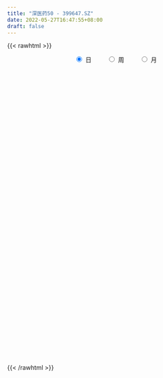 ```yaml
---
title: "深医药50 - 399647.SZ"
date: 2022-05-27T16:47:55+08:00
draft: false
---
```

{{< rawhtml >}}
    <div style="text-align: center">
        <label style="padding: 1rem;"><input style="margin-right: .5rem" type="radio" name="period" value="D" checked onclick="period_change(this)">日</label>
        <label style="padding: 1rem;"><input style="margin-right: .5rem" type="radio" name="period" value="W" onclick="period_change(this)">周</label>
        <label style="padding: 1rem;"><input style="margin-right: .5rem" type="radio" name="period" value="M" onclick="period_change(this)">月</label>
    </div>
    <div id="chart" style="height: 700px;"></div> 
    <script type="text/javascript">
        const D_v = [7331643.0,6395381.0,7031867.0,8013754.0,7732027.0,8459508.0,8846257.0,10263672.0,9485653.0,10117318.0,8363038.0,9054573.0,7507692.0,6629236.0,6663931.0,6747181.0,5208994.0,5764321.0,7398855.0,6452921.0,5291351.0,4589222.0,6327714.0,5967494.0,6319085.0,5731202.0,5323673.0,6250098.0,6275426.0,5888785.0,5088637.0,6581872.0,6264664.0,5655282.0,6685830.0,5519624.0,6052220.0,5244822.0,6424954.0,5403486.0,6260134.0,6238252.0,5990574.0,5689313.0,6299574.0,6383543.0,6053985.0,6709849.0,8351768.0,6723069.0,7575066.0,7278769.0,8554720.0,9085755.0,10972122.0,8966717.0,9573657.0,7563997.0,6738465.0,6694461.0,6319370.0,5390809.0,6352815.0,5930803.0,7338802.0,5610453.0,6317388.0,8473305.0,6481678.0,6966958.0,6394007.0,6447601.0,6122989.0,7762943.0,7249528.0,7090595.0,6433631.0,6214138.0,8266624.0,6010480.0,6562760.0,5309051.0,5373468.0,6120439.0,6479247.0,5617087.0,6347860.0,7077335.0,5102361.0,5310533.0,5371078.0,6932532.0,4442308.0,5082364.0,3841566.0,5858449.0,5663181.0,5774953.0,5185605.0,5124089.0,6324555.0,5282975.0,4739889.0,4671070.0,3803216.0,4051672.0,4718599.0,5033140.0,5227791.0,5046987.0,6074581.0,6192653.0,6278547.0,5719841.0,5540725.0,4986460.0,5083820.0,4234983.0,5947739.0,4992908.0,4521633.0,5905571.0,6825394.0,5369583.0,5243967.0,3859362.0,4610528.0,3992431.0,4696462.0,5964660.0,6259407.0,8580519.0,7730846.0,5474671.0,5208614.0,4639362.0,4783707.0,4389497.0,3894472.0,6959865.0,5832780.0,4967168.0,5267938.0,5326341.0,4843277.0,4760897.0,6579749.0,4922334.0,4681854.0,5274205.0,6371639.0,6264835.0,6365871.0,6766785.0,6313591.0,7623630.0,9772346.0,8026874.0,8706172.0,10458237.0,9823582.0,9706635.0,9696883.0,10780219.0,12776142.0,12802313.0,11287633.0,8252951.0,11977467.0,10492413.0,7101527.0,7801954.0,5877704.0,6161755.0,5388979.0,5398743.0,5164132.0,5648031.0,5297995.0,5972713.0,4509407.0,5298483.0,4771552.0,4185932.0,4147646.0,4908430.0,4703784.0,4299319.0,6761640.0,6557346.0,5867613.0,4339257.0,4621118.0,5178742.0,6076973.0,6298751.0,7297122.0,8335733.0,7038577.0,10060293.0,12217715.0,11790750.0,11171449.0,11843681.0,8429617.0,8250185.0,6821862.0,6192402.0,6878030.0,6093328.0,5536280.0,5897154.0,7213378.0,8395335.0,6811017.0,7041617.0,6875572.0,6577017.0,7088898.0,6524868.0,6499838.0,8373276.0,6590235.0,5022418.0,6573608.0,6161399.0,6401725.0,6132398.0,7738166.0,7572828.0,8104779.0,7169108.0,8858290.0,7938098.0,7240146.0,6589404.0,6462513.0,7912818.0,5963845.0,5485314.0,6476840.0,6550739.0,4927540.0,4694340.0,6348051.0,6435261.0,8472611.0,6059486.0,5647871.0,5493590.0]
const D_histogram = [0.0,-5.1171236467,-0.3397625876,-18.6068675062,-43.9446009448,-25.6180963732,-14.7705298209,3.7430163185,-10.9538092597,0.0605003762,20.2416908371,9.2927487746,-16.87693477,-21.6499820781,-16.3833898758,-27.4086754295,-37.8361967432,-35.2389441471,-41.1608861729,-64.8501429981,-113.4188567347,-130.3273215321,-124.513608164,-104.3406897903,-64.8023939949,-39.7776034265,-37.8664541506,-4.5674086573,41.2262556897,57.6426656758,71.3375726542,91.2536867886,47.3786352388,10.5414817795,-50.4206936223,-52.914067899,-70.6823677923,-77.8810159005,-45.8840852889,-13.8261002518,20.6549193411,40.6350271002,31.0701760904,48.7423077259,60.4597975203,75.8380759889,49.4912691121,-6.2321339606,-98.0809404504,-174.5834268262,-183.1561111625,-149.0666402584,-130.5741965893,-97.6696405498,-23.9811944738,16.3989965476,36.5219186685,18.6974783391,19.5988143639,32.3047036752,16.4807440885,-7.1033424967,-23.6303952144,-28.8129334676,-69.5447148181,-86.0613918174,-82.3344415589,-125.4297178951,-115.9204723851,-81.0098818418,-43.1064120197,-42.0083584763,-40.0280794051,-30.6543879556,-38.3475722016,-24.3931822172,-41.2215516038,-43.5572914281,9.5226852992,43.0702893807,58.0687286511,69.1158955458,72.023239221,74.4214375309,85.502437951,75.9303838587,73.0569929445,116.7261017955,140.7016727095,146.2173107769,150.1744601398,157.4069250827,151.1549249902,124.7089592965,118.5762446826,101.7728124355,74.6268525077,52.5040527249,55.8520353516,41.8561399769,18.295043014,-14.7191462555,-18.1210453483,-30.0922597159,-34.2144309165,-33.2224951325,-24.3489087665,-23.879766999,-41.4948197802,-48.1328488968,-34.1030776114,-43.1838880957,-54.8843313034,-46.6823555342,-33.2887760464,-21.4022072244,-34.7850337499,-33.3704140686,-14.4209944596,-2.8954756516,3.7117311856,26.5773328253,68.3074368015,96.3818824626,91.8031694473,85.219473626,68.4535092203,56.8465424476,57.2390825519,63.1244219413,59.2771212747,56.1133724683,44.7618174207,19.6794708798,-8.4113405296,-18.9955067788,-40.1406787269,-46.4538546264,-34.6770535146,1.6246640781,15.6927685964,20.8752180309,27.4952763473,8.3142612161,2.8901132958,-10.8791692756,-28.7845907886,-29.6507501327,-26.83722512,-30.8818768641,-25.2364530325,-14.3988512221,-1.3567617677,-1.5018057461,5.3860987046,11.7441326526,-4.8063956826,-31.3094083036,-52.3627618479,-65.4651452737,-60.3869612997,-54.4149435597,-35.0720065691,-37.6390801775,-23.8453267581,-13.5209804481,-15.1962027757,-38.7399202806,-53.3976926023,-85.0576233709,-103.6583184516,-127.0471969635,-142.5149318649,-157.2933463617,-160.2422032721,-140.0462081062,-118.0239368371,-83.9912094403,-60.620526683,-63.7143678062,-52.3739200486,-9.1739671881,21.8312865377,41.7868463963,63.2017609292,81.4083138444,79.0296804902,88.7669615804,75.671907276,95.7397997709,108.32989544,112.597993108,105.9226184348,95.7453171636,87.5639789641,53.0227808086,1.6911026277,-48.3268436134,-49.7468313575,-18.9220146886,-4.8400656099,-27.2456637686,-20.0678551329,14.1171847849,45.007736041,72.6691463355,65.6462704817,75.7590399462,94.4713237694,78.4956016597,56.5947622288,47.6101595645,57.8610523134,62.8199739012,56.578711239,55.2131227904,41.5101199151,25.9905790999,4.2996316206,9.9589996464,-11.1236760894,-22.0053654238,-20.6494563982,-21.1935207108,-33.3991610191,-54.0794199274,-81.8890371038,-99.2524277084,-140.9245674437,-149.744914198,-131.0129829824,-117.0767308398,-81.4769883574,-47.15136746,-31.7594622297,-21.7350833051,-8.101932565,15.4065670407,39.7309975411,57.2480846729,53.7175161577,41.7495492535,30.9609244178,22.6337507857,35.6766747578,46.2381056586,28.0604942552,20.5220977449,12.4981516452,11.4545398396]
const D_fast = [0.0,-6.3964045584,-1.7039841462,-24.6228059413,-60.9466896162,-49.0247091379,-41.8697750408,-22.4204748218,-39.8557527149,-28.8263179849,-3.5847048148,-12.2104596837,-42.5993769207,-52.7849197483,-51.614175015,-69.4916294261,-89.3781999256,-95.5906833663,-111.8028469352,-151.70463951,-228.6280674302,-278.1183626107,-303.4330512836,-309.3453053574,-286.0076080608,-270.927218349,-278.4826826108,-246.3254892818,-190.2252610124,-159.3981846073,-127.8688844654,-85.1393486339,-117.169741374,-151.3715243883,-224.9388731957,-240.6607644471,-276.0996562886,-302.7685583719,-282.2426490825,-253.6411891084,-213.9964396802,-183.857575146,-185.6548821333,-155.7971735662,-128.9647343918,-94.626936926,-108.6009265248,-165.8823630876,-282.25140469,-402.3997477724,-456.7614598993,-459.9386490597,-474.089754538,-465.602608636,-397.9094611784,-353.4295210201,-324.1761192321,-337.3261899767,-331.5251503609,-310.7430851308,-322.4468586954,-347.8067809048,-370.2414324261,-382.6272040461,-440.7451641012,-478.7771890549,-495.633849186,-570.0865549961,-589.5574275824,-574.8993074994,-547.7724406823,-557.176476758,-565.2032175381,-563.4931230775,-580.7732003739,-572.9171059438,-600.0508632313,-613.2759259127,-557.8152778606,-513.5001014339,-483.9844800007,-455.6583392196,-434.7451857391,-413.7416280465,-381.2850181387,-371.8744762663,-356.4836189444,-283.6329846444,-224.4819955531,-182.4120297914,-140.9112653937,-94.3270691801,-62.790338025,-58.0590638946,-34.5477173378,-25.9079464761,-34.397193277,-43.3939798785,-26.0829884139,-29.6148487944,-48.6021850037,-85.2961608372,-93.228321267,-112.7226005636,-125.3983794933,-132.7120674925,-129.9257083181,-135.4265083003,-163.4152660266,-182.0865073674,-176.5825054849,-196.4592879931,-221.8808140266,-225.349427141,-220.2780416648,-213.7420246489,-235.8211096119,-242.7490934477,-227.4049224536,-216.6032725585,-209.0681329248,-179.5581980789,-120.7512349023,-68.5813186255,-50.209239279,-35.4880666938,-35.1406537944,-32.5359849553,-17.8336742129,3.8327706618,14.8047503138,25.6693446246,25.5082439321,5.3457651112,-24.8478814307,-40.1809243745,-71.3612660044,-89.2879055604,-86.1803678273,-49.472484215,-31.4811875477,-21.0799336055,-7.5860562023,-24.6885060293,-29.3901256257,-45.8792005161,-70.9807697262,-79.2596166034,-83.1553978707,-94.9205188309,-95.5842082574,-88.3463192525,-75.6434202401,-76.163915655,-67.9294865281,-58.635419417,-76.3875466728,-110.7179113698,-144.861955376,-174.3306251202,-184.3491814712,-191.9808996211,-181.4059642728,-193.3828079255,-185.5503861957,-178.6062849976,-184.0805580192,-217.3092555942,-245.3164510665,-298.2407876779,-342.7560623714,-397.9067401242,-449.0032079918,-503.104959079,-546.1143668075,-560.9299236681,-568.4136366083,-555.3787115716,-547.163160485,-566.1855935598,-567.9386258143,-527.0321647509,-490.5690893906,-460.166817933,-422.9514631678,-384.3928317915,-367.0140450232,-335.0850235378,-329.2621010232,-285.2592585856,-245.5866890565,-213.1690931115,-193.363813176,-179.6047851562,-165.8951286147,-187.1806315681,-238.089534092,-300.1891912365,-314.04588682,-287.9515738233,-275.079641147,-304.2966552479,-302.1358103954,-264.4214742814,-222.278989015,-176.4502921367,-167.06160037,-138.009070919,-95.6789561535,-92.0307778482,-99.7829267219,-96.8649894951,-72.1488336678,-51.4849186047,-43.5815034572,-31.1438112082,-34.4692841047,-43.491180145,-64.1072197191,-55.9581017817,-79.8216965398,-96.2047272302,-100.0111823041,-105.8536267944,-126.4090573576,-160.6091712477,-208.8910477001,-251.0675452317,-327.970826828,-374.2274021318,-388.2487166618,-403.5816472291,-388.3511518361,-365.8133728036,-358.3613331308,-353.7707250324,-342.1630574336,-314.8029160677,-280.545736182,-248.7166278821,-238.8178173578,-240.3483969486,-243.3967906799,-246.0655266155,-224.1034339541,-201.9824766386,-213.1449644782,-215.5528365522,-220.4522447407,-218.6322215864]
const D_slow = [0.0,-1.2792809117,-1.3642215586,-6.0159384351,-17.0020886713,-23.4066127646,-27.0992452199,-26.1634911403,-28.9019434552,-28.8868183611,-23.8263956519,-21.5032084582,-25.7224421507,-31.1349376702,-35.2307851392,-42.0829539966,-51.5420031824,-60.3517392192,-70.6419607624,-86.8544965119,-115.2092106956,-147.7910410786,-178.9194431196,-205.0046155672,-221.2052140659,-231.1496149225,-240.6162284602,-241.7580806245,-231.4515167021,-217.0408502831,-199.2064571196,-176.3930354224,-164.5483766128,-161.9130061679,-174.5181795734,-187.7466965482,-205.4172884963,-224.8875424714,-236.3585637936,-239.8150888566,-234.6513590213,-224.4926022462,-216.7250582236,-204.5394812922,-189.4245319121,-170.4650129149,-158.0921956368,-159.650229127,-184.1704642396,-227.8163209462,-273.6053487368,-310.8720088014,-343.5155579487,-367.9329680862,-373.9282667046,-369.8285175677,-360.6980379006,-356.0236683158,-351.1239647248,-343.047788806,-338.9276027839,-340.7034384081,-346.6110372117,-353.8142705786,-371.2004492831,-392.7157972374,-413.2994076272,-444.656837101,-473.6369551972,-493.8894256577,-504.6660286626,-515.1681182817,-525.175138133,-532.8387351219,-542.4256281723,-548.5239237266,-558.8293116275,-569.7186344846,-567.3379631598,-556.5703908146,-542.0532086518,-524.7742347654,-506.7684249601,-488.1630655774,-466.7874560897,-447.804860125,-429.5406118889,-400.35908644,-365.1836682626,-328.6293405684,-291.0857255334,-251.7339942628,-213.9452630152,-182.7680231911,-153.1239620204,-127.6807589116,-109.0240457846,-95.8980326034,-81.9350237655,-71.4709887713,-66.8972280178,-70.5770145817,-75.1072759187,-82.6303408477,-91.1839485768,-99.48957236,-105.5767995516,-111.5467413013,-121.9204462464,-133.9536584706,-142.4794278734,-153.2753998974,-166.9964827232,-178.6670716068,-186.9892656184,-192.3398174245,-201.036075862,-209.3786793791,-212.983927994,-213.7077969069,-212.7798641105,-206.1355309042,-189.0586717038,-164.9632010881,-142.0124087263,-120.7075403198,-103.5941630147,-89.3825274028,-75.0727567649,-59.2916512795,-44.4723709609,-30.4440278438,-19.2535734886,-14.3337057686,-16.436540901,-21.1854175957,-31.2205872775,-42.8340509341,-51.5033143127,-51.0971482932,-47.1739561441,-41.9551516363,-35.0813325495,-33.0027672455,-32.2802389215,-35.0000312404,-42.1961789376,-49.6088664708,-56.3181727508,-64.0386419668,-70.3477552249,-73.9474680304,-74.2866584724,-74.6621099089,-73.3155852327,-70.3795520696,-71.5811509902,-79.4085030661,-92.4991935281,-108.8654798465,-123.9622201715,-137.5659560614,-146.3339577037,-155.743727748,-161.7050594376,-165.0853045496,-168.8843552435,-178.5693353136,-191.9187584642,-213.183164307,-239.0977439198,-270.8595431607,-306.4882761269,-345.8116127174,-385.8721635354,-420.8837155619,-450.3896997712,-471.3875021313,-486.542633802,-502.4712257536,-515.5647057657,-517.8581975628,-512.4003759283,-501.9536643293,-486.153224097,-465.8011456359,-446.0437255133,-423.8519851182,-404.9340082992,-380.9990583565,-353.9165844965,-325.7670862195,-299.2864316108,-275.3501023199,-253.4591075789,-240.2034123767,-239.7806367198,-251.8623476231,-264.2990554625,-269.0295591346,-270.2395755371,-277.0509914793,-282.0679552625,-278.5386590663,-267.286725056,-249.1194384722,-232.7078708517,-213.7681108652,-190.1502799229,-170.5263795079,-156.3776889507,-144.4751490596,-130.0098859812,-114.3048925059,-100.1602146962,-86.3569339986,-75.9794040198,-69.4817592448,-68.4068513397,-65.9171014281,-68.6980204504,-74.1993618064,-79.3617259059,-84.6601060836,-93.0098963384,-106.5297513203,-127.0020105962,-151.8151175233,-187.0462593843,-224.4824879338,-257.2357336794,-286.5049163893,-306.8741634787,-318.6620053437,-326.6018709011,-332.0356417274,-334.0611248686,-330.2094831084,-320.2767337232,-305.9647125549,-292.5353335155,-282.0979462021,-274.3577150977,-268.6992774013,-259.7801087118,-248.2205822972,-241.2054587334,-236.0749342972,-232.9503963859,-230.086761426]
const D_data = [['2021-05-18', 19499.6215, 19217.4736, 19049.9085, 19568.5675],['2021-05-19', 19190.9645, 19137.2901, 18979.3454, 19286.5905],['2021-05-20', 19096.3583, 19258.021, 19088.7703, 19343.2571],['2021-05-21', 19353.0819, 18924.3875, 18895.1591, 19397.3252],['2021-05-24', 18902.7329, 18690.6197, 18229.3548, 18911.7292],['2021-05-25', 18869.6315, 19188.116, 18866.4948, 19213.6913],['2021-05-26', 19106.0066, 19153.7138, 18898.3735, 19225.7059],['2021-05-27', 19128.5591, 19321.2716, 18906.1992, 19369.7468],['2021-05-28', 19261.1424, 18908.4851, 18776.3233, 19280.0805],['2021-05-31', 18984.5492, 19212.2926, 18888.3479, 19339.9071],['2021-06-01', 19244.5267, 19416.2714, 19038.7662, 19434.0554],['2021-06-02', 19443.3518, 19059.7206, 19000.0226, 19463.9706],['2021-06-03', 18978.0815, 18761.7467, 18727.8995, 19069.1006],['2021-06-04', 18705.9011, 18926.4406, 18566.5168, 19038.0961],['2021-06-07', 18935.584, 19033.6126, 18728.1331, 19090.5514],['2021-06-08', 19044.2434, 18790.6341, 18626.655, 19196.6141],['2021-06-09', 18725.5843, 18706.9965, 18631.881, 18875.7005],['2021-06-10', 18732.6612, 18811.6648, 18729.8659, 18920.3894],['2021-06-11', 18832.5616, 18655.7934, 18511.5641, 18847.0695],['2021-06-15', 18596.9983, 18298.8507, 18249.9209, 18702.6819],['2021-06-16', 18333.6773, 17704.7811, 17704.7811, 18340.8447],['2021-06-17', 17712.0088, 17807.2217, 17675.9014, 17984.2766],['2021-06-18', 17924.5086, 17936.2182, 17749.6189, 18097.8255],['2021-06-21', 17873.2486, 18067.3827, 17728.8323, 18176.4347],['2021-06-22', 18091.59, 18373.812, 17873.5402, 18402.004],['2021-06-23', 18399.4673, 18292.7877, 18197.5633, 18457.4362],['2021-06-24', 18279.4859, 18011.2597, 17828.9432, 18283.6307],['2021-06-25', 18041.7849, 18448.7953, 17995.3419, 18499.6969],['2021-06-28', 18520.4216, 18801.0328, 18455.7487, 18821.4404],['2021-06-29', 18833.3336, 18609.3128, 18576.0153, 18841.3865],['2021-06-30', 18647.9933, 18679.018, 18510.7835, 18710.7852],['2021-07-01', 18710.2961, 18886.7335, 18676.8469, 19093.0737],['2021-07-02', 18788.395, 18053.3818, 18045.696, 18788.395],['2021-07-05', 17954.8872, 17922.4837, 17771.0865, 18141.327],['2021-07-06', 17981.361, 17314.5503, 16992.6684, 17984.6545],['2021-07-07', 17262.2947, 17807.8675, 17211.1427, 17902.104],['2021-07-08', 17890.1842, 17483.647, 17471.8163, 17892.537],['2021-07-09', 17379.3021, 17457.951, 17016.06, 17545.9662],['2021-07-12', 17569.9363, 17933.932, 17302.7744, 18004.7223],['2021-07-13', 17934.6486, 18050.5576, 17787.3896, 18126.1301],['2021-07-14', 17973.7482, 18230.3912, 17920.7815, 18439.5292],['2021-07-15', 18197.7658, 18188.2644, 17957.029, 18205.4527],['2021-07-16', 18056.6365, 17843.4618, 17828.7563, 18119.7441],['2021-07-19', 17914.0038, 18208.8795, 17911.5575, 18266.7238],['2021-07-20', 18262.2328, 18229.7412, 18117.7093, 18448.5065],['2021-07-21', 18225.1276, 18378.2336, 18116.9033, 18411.9502],['2021-07-22', 18423.9032, 17852.2953, 17761.7424, 18426.7686],['2021-07-23', 17789.7254, 17255.9617, 17213.8692, 17789.7254],['2021-07-26', 17100.8055, 16336.0807, 15979.5421, 17100.8055],['2021-07-27', 16320.7501, 15932.524, 15914.8905, 16473.4327],['2021-07-28', 15873.1742, 16373.6038, 15745.9842, 16381.3094],['2021-07-29', 16683.8828, 16802.4335, 16629.4994, 16962.6003],['2021-07-30', 16685.6124, 16590.5383, 16214.5267, 16685.6124],['2021-08-02', 16615.6684, 16768.1877, 16025.6283, 16856.2375],['2021-08-03', 16705.245, 17466.8991, 16679.7798, 17537.7467],['2021-08-04', 17392.7809, 17302.7993, 17046.1162, 17414.2157],['2021-08-05', 17191.2795, 17182.1651, 17083.7001, 17470.449],['2021-08-06', 17053.0007, 16683.6985, 16565.6055, 17058.8608],['2021-08-09', 16593.9377, 16837.3817, 16546.2626, 16926.8018],['2021-08-10', 16927.9282, 16993.5645, 16664.6736, 17002.7585],['2021-08-11', 16973.8534, 16598.3479, 16588.3238, 16973.8534],['2021-08-12', 16447.8226, 16349.3271, 16334.4618, 16671.222],['2021-08-13', 16395.3003, 16267.4767, 16127.8938, 16514.8627],['2021-08-16', 16205.1328, 16279.6609, 16189.6373, 16402.5651],['2021-08-17', 16239.6904, 15618.0957, 15592.9377, 16296.4612],['2021-08-18', 15713.9365, 15649.1749, 15559.9137, 15823.269],['2021-08-19', 15692.0235, 15742.9967, 15646.2267, 15917.4114],['2021-08-20', 15594.9467, 14904.4305, 14796.8223, 15594.9467],['2021-08-23', 14986.9336, 15310.1402, 14825.4538, 15373.9051],['2021-08-24', 15403.8747, 15600.8995, 15263.2996, 15642.1642],['2021-08-25', 15590.4626, 15714.862, 15464.9584, 15798.619],['2021-08-26', 15783.9113, 15252.2979, 15222.0239, 15783.9113],['2021-08-27', 15246.8151, 15164.4414, 15131.3786, 15552.3586],['2021-08-30', 15396.9636, 15183.9694, 15082.6503, 15403.9952],['2021-08-31', 15203.7514, 14870.0567, 14785.0078, 15273.8467],['2021-09-01', 14896.1855, 15055.2859, 14575.1574, 15225.5265],['2021-09-02', 15039.3047, 14556.1415, 14543.2615, 15077.1415],['2021-09-03', 14536.9992, 14571.1266, 14346.6876, 14677.0727],['2021-09-06', 14612.0527, 15308.6436, 14528.3638, 15383.458],['2021-09-07', 15316.9951, 15239.7753, 15086.8568, 15317.6506],['2021-09-08', 15291.417, 15101.1792, 15027.5167, 15298.3044],['2021-09-09', 15093.9197, 15097.2414, 15003.4486, 15240.9048],['2021-09-10', 15081.0858, 15016.1055, 14849.1488, 15135.9811],['2021-09-13', 15066.3209, 15011.8966, 14957.1621, 15344.7584],['2021-09-14', 15005.5583, 15153.3725, 14997.735, 15321.6976],['2021-09-15', 15117.0761, 14898.1008, 14848.901, 15121.4514],['2021-09-16', 14874.377, 14945.4863, 14755.8599, 15118.3121],['2021-09-17', 14923.3556, 15656.6346, 14856.3735, 15788.4919],['2021-09-22', 15431.3444, 15642.1182, 15417.5481, 15909.0565],['2021-09-23', 15622.247, 15556.4792, 15420.7413, 15790.7867],['2021-09-24', 15502.5876, 15637.4749, 15429.7372, 15821.1597],['2021-09-27', 15668.9433, 15793.7141, 15591.1865, 16064.9129],['2021-09-28', 15721.1486, 15718.0509, 15566.251, 15987.4054],['2021-09-29', 15577.0095, 15458.655, 15397.6835, 15704.0975],['2021-09-30', 15487.3395, 15698.6245, 15487.3395, 15739.6931],['2021-10-08', 15537.3029, 15571.0798, 15374.0173, 15774.6978],['2021-10-11', 15550.0683, 15376.105, 15349.9677, 15791.6447],['2021-10-12', 15373.2256, 15341.7865, 15214.8159, 15593.1186],['2021-10-13', 15336.1841, 15640.9543, 15303.7831, 15693.2703],['2021-10-14', 15708.6578, 15422.9351, 15348.8694, 15708.6578],['2021-10-15', 15323.7383, 15215.3725, 15117.1794, 15387.4972],['2021-10-18', 15159.9007, 14934.9269, 14865.7651, 15159.9007],['2021-10-19', 14955.2805, 15183.6937, 14940.534, 15223.7597],['2021-10-20', 15193.5313, 15003.9058, 14805.426, 15252.3867],['2021-10-21', 15011.7824, 15020.3643, 14940.6926, 15185.9218],['2021-10-22', 14973.809, 15035.2622, 14928.5021, 15159.4629],['2021-10-25', 15067.4774, 15123.0632, 15024.4702, 15201.768],['2021-10-26', 15077.9105, 15008.1799, 14983.3955, 15227.9105],['2021-10-27', 15010.6858, 14691.9999, 14647.3264, 15010.6858],['2021-10-28', 14640.0699, 14709.4871, 14602.7488, 14843.0455],['2021-10-29', 14638.1686, 14935.8496, 14497.6796, 15007.1307],['2021-11-01', 14961.0627, 14607.3967, 14559.5883, 14961.0627],['2021-11-02', 14547.7262, 14455.8725, 14372.6311, 14707.4505],['2021-11-03', 14491.4946, 14630.3694, 14491.4946, 14729.3012],['2021-11-04', 14649.2857, 14695.8168, 14551.8215, 14749.8775],['2021-11-05', 14632.4446, 14696.4739, 14586.6409, 14774.7645],['2021-11-08', 14636.5807, 14324.9692, 14263.3288, 14636.5807],['2021-11-09', 14363.2701, 14421.2814, 14306.1694, 14503.7609],['2021-11-10', 14463.5334, 14646.9958, 14220.5854, 14716.8779],['2021-11-11', 14584.5219, 14599.2141, 14517.3163, 14731.7607],['2021-11-12', 14622.3753, 14556.6415, 14490.8682, 14643.977],['2021-11-15', 14570.798, 14822.6969, 14562.7237, 14845.9832],['2021-11-16', 14842.1544, 15244.4033, 14842.1544, 15307.3173],['2021-11-17', 15310.6122, 15303.5719, 15195.785, 15382.1396],['2021-11-18', 15265.3433, 15011.6986, 15002.5158, 15265.3433],['2021-11-19', 14957.4356, 15008.6262, 14911.7786, 15047.4104],['2021-11-22', 15005.1223, 14863.3286, 14834.0272, 15005.7381],['2021-11-23', 14837.4493, 14887.5478, 14814.6798, 14976.8163],['2021-11-24', 14909.2177, 15041.6222, 14779.8207, 15068.0594],['2021-11-25', 15057.6637, 15166.2812, 15023.8623, 15233.4628],['2021-11-26', 15194.5546, 15091.5749, 15088.0383, 15302.2555],['2021-11-29', 15362.4061, 15122.1248, 15042.616, 15569.2636],['2021-11-30', 15103.8172, 15017.0665, 14821.2198, 15105.425],['2021-12-01', 14938.4295, 14769.5417, 14754.0217, 14938.4295],['2021-12-02', 14738.3016, 14589.8308, 14582.2602, 14853.638],['2021-12-03', 14586.7045, 14690.6152, 14567.7589, 14736.9656],['2021-12-06', 14661.0139, 14444.5996, 14430.3009, 14666.8819],['2021-12-07', 14471.7459, 14515.9174, 14448.0216, 14595.5878],['2021-12-08', 14576.1286, 14718.1824, 14469.8665, 14718.1824],['2021-12-09', 14720.5267, 15135.51, 14702.2724, 15187.1611],['2021-12-10', 15064.5907, 14993.4524, 14970.7427, 15149.4185],['2021-12-13', 15000.7871, 14942.642, 14942.642, 15195.5012],['2021-12-14', 14977.2381, 15006.6308, 14977.204, 15159.5588],['2021-12-15', 14993.6853, 14658.6265, 14648.4028, 15039.5623],['2021-12-16', 14637.6563, 14764.1319, 14637.6563, 14855.1039],['2021-12-17', 14788.5989, 14599.4076, 14574.5028, 14862.5169],['2021-12-20', 14571.3226, 14440.1336, 14434.253, 14743.6918],['2021-12-21', 14423.0145, 14572.7455, 14423.0145, 14581.9312],['2021-12-22', 14574.6406, 14593.8964, 14501.3, 14621.353],['2021-12-23', 14621.2552, 14472.795, 14430.3421, 14644.0898],['2021-12-24', 14486.7732, 14566.4654, 14409.5209, 14632.8574],['2021-12-27', 14591.6903, 14650.061, 14495.4292, 14656.4402],['2021-12-28', 14651.4883, 14725.5936, 14505.0357, 14737.898],['2021-12-29', 14721.6614, 14583.502, 14580.4608, 14846.5969],['2021-12-30', 14565.6047, 14680.9579, 14511.2076, 14718.2618],['2021-12-31', 14700.0301, 14706.8876, 14667.1048, 14782.3064],['2022-01-04', 14634.5116, 14384.6945, 14354.0272, 14640.2506],['2022-01-05', 14370.1979, 14117.7776, 14111.4286, 14370.8732],['2022-01-06', 14047.7573, 14011.114, 13816.5925, 14103.5801],['2022-01-07', 13996.2014, 13956.3519, 13929.1249, 14092.2937],['2022-01-10', 13959.0857, 14095.2822, 13888.8334, 14117.9218],['2022-01-11', 14054.0738, 14071.6741, 13965.1386, 14132.5937],['2022-01-12', 14050.4155, 14251.767, 14016.0538, 14277.612],['2022-01-13', 14259.0097, 13971.8526, 13960.2028, 14271.1544],['2022-01-14', 13912.2089, 14160.0412, 13892.8326, 14254.2596],['2022-01-17', 14149.2113, 14143.6577, 14059.7174, 14218.3728],['2022-01-18', 14126.4577, 13981.3176, 13965.5377, 14190.0382],['2022-01-19', 13886.8615, 13592.2401, 13553.1728, 13890.1476],['2022-01-20', 13555.8404, 13536.459, 13507.109, 13677.2607],['2022-01-21', 13430.3925, 13113.0401, 13090.5977, 13431.288],['2022-01-24', 12980.1888, 13032.1961, 12954.0277, 13150.3426],['2022-01-25', 12997.1322, 12729.0814, 12727.0633, 13099.5989],['2022-01-26', 12768.174, 12573.3653, 12488.8845, 12823.2869],['2022-01-27', 12566.2942, 12332.8582, 12323.754, 12578.0833],['2022-01-28', 12402.3432, 12253.1889, 12205.9088, 12459.9232],['2022-02-07', 12465.0209, 12411.8628, 12376.0509, 12587.1468],['2022-02-08', 12340.1346, 12383.4262, 12122.0084, 12384.5608],['2022-02-09', 12379.3903, 12539.1271, 12289.7811, 12559.2587],['2022-02-10', 12531.9282, 12434.7535, 12404.209, 12585.3677],['2022-02-11', 12394.1581, 12037.4391, 12020.118, 12394.1581],['2022-02-14', 12000.0624, 12121.4074, 11989.842, 12206.9175],['2022-02-15', 12111.3648, 12570.2823, 12048.3948, 12573.6214],['2022-02-16', 12611.0852, 12550.3228, 12526.0545, 12632.5022],['2022-02-17', 12545.6988, 12503.2362, 12468.673, 12580.9503],['2022-02-18', 12450.5969, 12605.4254, 12403.1613, 12612.0513],['2022-02-21', 12709.0717, 12662.8558, 12562.9883, 12720.713],['2022-02-22', 12567.8452, 12447.0972, 12380.562, 12567.8452],['2022-02-23', 12446.6488, 12624.2352, 12446.6488, 12632.0943],['2022-02-24', 12582.2391, 12335.7718, 12218.8558, 12696.5081],['2022-02-25', 12426.3903, 12783.152, 12426.3903, 12831.2367],['2022-02-28', 12742.9356, 12807.5539, 12588.4878, 12835.5754],['2022-03-01', 12799.8071, 12789.2065, 12718.1338, 12879.0478],['2022-03-02', 12730.6197, 12688.64, 12570.078, 12751.745],['2022-03-03', 12755.2086, 12638.9797, 12610.8719, 12780.4731],['2022-03-04', 12554.9946, 12650.0489, 12538.5863, 12823.425],['2022-03-07', 12602.3094, 12224.8722, 12181.8877, 12602.3094],['2022-03-08', 12236.8013, 11769.0067, 11755.9166, 12318.3544],['2022-03-09', 11765.7417, 11456.5285, 11035.5369, 11839.1996],['2022-03-10', 11765.3949, 11849.8481, 11659.0779, 11896.3472],['2022-03-11', 11744.8628, 12268.1878, 11691.3384, 12278.4371],['2022-03-14', 12390.522, 12132.1273, 12123.3672, 12496.3759],['2022-03-15', 11993.6105, 11600.1533, 11596.3549, 12122.3376],['2022-03-16', 11757.1604, 11870.7229, 11277.4124, 11926.0058],['2022-03-17', 11995.4662, 12279.1142, 11993.1834, 12575.154],['2022-03-18', 12216.6319, 12399.2172, 12177.6984, 12453.2598],['2022-03-21', 12476.4492, 12528.0591, 12306.954, 12593.0912],['2022-03-22', 12475.6358, 12170.4426, 12140.1908, 12475.6358],['2022-03-23', 12212.429, 12418.5605, 12111.0946, 12488.4748],['2022-03-24', 12332.0383, 12644.1458, 12212.2345, 12746.1595],['2022-03-25', 12591.4914, 12260.4677, 12260.4677, 12621.6272],['2022-03-28', 12151.6362, 12114.3114, 12063.6654, 12232.477],['2022-03-29', 12163.4922, 12212.7723, 12064.7058, 12311.17],['2022-03-30', 12269.577, 12480.1108, 12065.476, 12504.7531],['2022-03-31', 12445.3144, 12486.0928, 12428.4296, 12716.0879],['2022-04-01', 12361.6992, 12374.8636, 12263.9587, 12457.14],['2022-04-06', 12471.9758, 12446.9302, 12386.708, 12587.6842],['2022-04-07', 12358.8424, 12278.638, 12248.8818, 12544.6902],['2022-04-08', 12288.1322, 12193.2788, 12097.5493, 12317.3244],['2022-04-11', 12174.0596, 12017.2369, 11984.7314, 12229.8616],['2022-04-12', 11999.141, 12312.7127, 11969.4411, 12341.8596],['2022-04-13', 12216.2222, 11925.5355, 11925.5355, 12216.2222],['2022-04-14', 12015.0573, 11943.134, 11794.9266, 12112.1167],['2022-04-15', 11878.8009, 12042.5786, 11810.3783, 12193.5183],['2022-04-18', 11951.423, 11992.4369, 11803.6594, 12042.4335],['2022-04-19', 11949.1858, 11777.0191, 11733.4127, 12015.013],['2022-04-20', 11771.9452, 11532.1215, 11485.5894, 11787.3018],['2022-04-21', 11464.4748, 11239.8235, 11201.4594, 11591.3299],['2022-04-22', 11179.189, 11155.4664, 11006.4328, 11281.947],['2022-04-25', 11015.156, 10569.7955, 10566.6705, 11074.2954],['2022-04-26', 10624.2154, 10698.3834, 10574.5766, 10955.7507],['2022-04-27', 10549.7732, 10923.4608, 10431.5182, 10925.9322],['2022-04-28', 10933.0287, 10813.4968, 10679.2817, 10933.0287],['2022-04-29', 10750.3474, 11097.3587, 10750.2716, 11117.9519],['2022-05-05', 11072.7661, 11174.8219, 10980.261, 11264.0168],['2022-05-06', 10941.4679, 10994.6263, 10902.9507, 11110.266],['2022-05-09', 10983.0877, 10927.7887, 10899.4313, 11057.1598],['2022-05-10', 10779.9369, 10977.6741, 10755.7895, 11046.5302],['2022-05-11', 11014.8802, 11157.7687, 10960.5695, 11386.4126],['2022-05-12', 11077.8969, 11273.5194, 11057.0829, 11373.5627],['2022-05-13', 11367.281, 11295.9876, 11186.2952, 11450.9743],['2022-05-16', 11407.5241, 11071.938, 11058.5864, 11407.5241],['2022-05-17', 11064.6743, 10921.4138, 10822.6494, 11066.6071],['2022-05-18', 10929.8854, 10863.897, 10851.1099, 11006.0437],['2022-05-19', 10706.7455, 10825.6111, 10682.4219, 10825.994],['2022-05-20', 10905.8006, 11091.9802, 10905.8006, 11163.9552],['2022-05-23', 11177.0738, 11121.5683, 11045.1821, 11194.5852],['2022-05-24', 11121.9655, 10735.5245, 10733.718, 11127.2145],['2022-05-25', 10709.7152, 10784.5224, 10680.4254, 10825.1588],['2022-05-26', 10809.7024, 10715.9603, 10571.7647, 10813.4879],['2022-05-27', 10796.0079, 10755.4016, 10698.709, 10945.3625]]
const W_v = [15392222.0,15250360.0,13965000.0,14704679.0,18033012.0,14818515.0,11458105.0,15413440.0,16928586.0,16578487.0,14302538.0,16442498.0,26246561.0,18177590.0,20051910.0,19802129.0,22901344.0,24259321.0,22445045.0,19533231.0,17508974.0,16831984.0,15594122.0,17536784.0,14208932.0,16117588.0,17550948.0,17402051.0,16143827.0,16164462.0,6378834.0,3871776.0,14108475.0,17985313.0,16512394.0,22322231.0,23916116.0,13777321.0,19640170.0,17113565.0,18850276.0,13584629.0,24500337.0,24629266.0,26725427.0,28724504.0,18227335.0,16860642.0,16837544.0,17108174.0,16623235.0,16945184.0,14773344.0,21387994.0,16423542.0,17001509.0,16113780.0,16542123.0,14533651.0,17144402.0,19496165.0,18134802.0,17944701.0,19480346.0,17895894.0,28065257.0,26424650.0,23617979.0,30430751.0,28744469.0,22146561.0,28086137.0,20995704.0,22789745.0,28167860.0,16317479.0,21765470.0,21987347.0,20489526.0,20386493.0,29918717.0,37694451.0,55675464.0,55646656.0,54422400.0,46669994.0,43529517.0,38522565.0,47630926.0,32654508.0,35748582.0,15755981.0,38896945.0,33466109.0,27543879.0,25887492.0,20793933.0,22649189.0,23306425.0,19570420.0,23633615.0,21876409.0,22791354.0,18594027.0,17441403.0,18097390.0,22372546.0,30675393.0,34795259.0,30502857.0,26451091.0,25567089.0,26742717.0,3838970.0,18738320.0,29060957.0,23264746.0,25582616.0,26440363.0,23504131.0,26272836.0,23776797.0,19675871.0,21106750.0,25944824.0,21718179.0,25494986.0,32247253.0,29633112.0,47596808.0,100262973.0,66450433.0,57425715.0,65979762.0,53246134.0,54237058.0,50777588.0,57279454.0,46071828.0,44130972.0,53538454.0,68154991.0,36550105.0,29183241.0,42180642.0,39006957.0,37205934.0,39802720.0,39811699.0,63442930.0,26417802.0,50413536.0,79102735.0,77874138.0,55766814.0,56187783.0,63768501.0,41088106.0,39271515.0,42000912.0,42143048.0,40047158.0,31092482.0,36005631.0,15493189.0,6231322.0,34727405.0,29550743.0,29279008.0,38892807.0,35311344.0,27103218.0,25920482.0,30037314.0,33366990.0,27812921.0,33507027.0,21866642.0,45285046.0,39280981.0,39387536.0,42120961.0,36974338.0,24283448.0,18429594.0,40161587.0,31566257.0,33490416.0,28061540.0,26706912.0,26375348.0,23129701.0,29328004.0,35299734.0,46701664.0,19017717.0,38524046.0,37720070.0,44787117.0,41671857.0,31783282.0,22661208.0,29591552.0,30099384.0,29157778.0,30317400.0,31136264.0,38483392.0,46162248.0,31495920.0,33670751.0,32413233.0,34750835.0,31522383.0,31641968.0,15783972.0,20298770.0,5858449.0,28072383.0,22548822.0,26101098.0,28718226.0,24781083.0,27203877.0,25523488.0,31634012.0,25860321.0,25165621.0,27829781.0,33334712.0,36963629.0,52783461.0,54812777.0,32331919.0,27481614.0,22913020.0,27230519.0,26083703.0,39030476.0,55453212.0,34235807.0,33853164.0,20494206.0,35077115.0,30291548.0,39443171.0,15178244.0,32413894.0,28997510.0,32108819.0]
const W_histogram = [0.0,-16.7428512821,-27.2557394229,-37.5879569529,-31.0681599459,-15.7760323943,-10.4378485498,-1.7032378092,10.7794823039,16.3090537732,20.8917391466,29.9646700376,58.1317753715,77.5485581385,101.7188085575,99.109335298,112.2437903306,105.2946251334,78.6826875402,51.1376205298,27.8438500002,19.1033945803,20.58717605,15.735856881,22.8794364204,31.8935740886,25.9923256485,25.3503456043,-10.5764845727,-80.4442337419,-95.1693373459,-91.3156652218,-70.7636051055,-17.8708687036,4.6948448151,13.1170972543,58.2416259322,71.0586186106,75.5464036533,60.0725915236,75.3578327614,94.0942796855,105.0163051961,117.5391248247,132.6340552367,95.1277653882,74.3691189118,20.8790428681,-27.5389520926,-57.8569020756,-108.4100836926,-79.840783346,-83.580884218,-109.3659303453,-172.0590451998,-197.1864078332,-242.999541386,-236.2840271661,-222.561399698,-206.583148045,-222.7780081619,-205.8590976713,-167.5815148764,-192.6069429209,-221.1731650231,-228.2549155413,-179.0651591352,-139.6735329491,-86.0308163466,-53.2013606011,-21.6454475501,-8.9907620629,-23.8164781352,-65.4961978109,-76.0886943313,-86.3312419469,-82.735536831,-49.7144427228,-28.4768716892,-0.5720361713,49.2115342809,99.1489838265,169.659871611,216.5831838401,262.437425658,301.5556334008,322.3626812981,332.5050122941,308.9880097904,286.3749788771,234.2568915981,190.1092900518,125.2134070743,79.4917173908,30.7122095905,-1.1692503747,-61.1422012021,-76.3029644894,-58.3562285322,-32.3959450108,0.6539234774,10.8702652811,7.0938842015,16.2323122108,5.0592934805,-5.0709558277,7.3688796071,35.9083841239,48.0473516823,64.2310908212,72.2328108003,75.9977142795,54.3972091395,32.4935423783,38.349387292,46.9992258018,40.1885422087,58.0963333784,78.8435443304,86.141499542,70.5583374932,32.2598239754,10.6666595926,-1.4322945717,-17.6089876525,-30.9106586786,-24.2026235911,6.2471910925,31.2314906994,38.6512295594,78.6177047641,92.6738744652,108.5014224204,87.1993949782,118.8018954038,62.4587998372,-5.2675055292,-2.7755439236,-4.5855596527,22.9680808103,55.8562663249,75.7867596596,79.9834741775,97.7621422391,105.9638706241,97.6710184174,105.487422324,113.3975669004,133.2091209176,190.9273715338,225.5931923587,251.0184970264,329.6830248336,347.7358420969,327.3791417793,381.4450521299,362.7144426939,255.8004610255,159.5571295072,135.6283677593,71.6982016565,-65.015239156,-179.4424499226,-238.321269213,-269.6435014518,-256.1153909394,-212.7623352287,-260.1311439432,-229.783122054,-242.9641644732,-270.1988341168,-299.232421711,-343.1955616699,-288.6556824142,-272.9826504666,-204.8361099014,-139.8280022782,-84.0936896,8.6863094331,37.2536066093,156.1846643503,134.1650640009,177.1168741796,277.7133753827,260.7996195571,111.3123683047,-26.9907900288,-157.4233801927,-254.634259586,-262.5020539708,-227.3597020257,-222.3271660396,-224.0065264647,-131.520996854,-2.9181626834,-13.4617350525,68.6793879656,103.9800889076,115.8905925128,114.4127992678,85.942229297,13.2001682274,-4.8741513397,-45.6710336086,-111.2318812728,-126.0225735095,-170.0242149485,-234.6134380685,-259.7749200887,-290.8203410058,-383.6875314375,-405.9809438753,-436.4033619466,-403.0699600102,-318.1248023643,-246.6580889425,-181.698470863,-135.8505664338,-118.6361099574,-108.7943681841,-98.6917184586,-97.6623139488,-95.7985938244,-55.5229110219,-16.7071394604,-11.6850235063,16.8339226804,14.0734674517,14.8650450745,28.8713028197,-6.4986203975,-10.0512055185,-73.2682978993,-158.4575404197,-211.486536718,-191.0800185715,-150.185238377,-118.0867071692,-108.7901633847,-81.2933754635,-60.8618292726,-29.6358306804,-12.1022476474,-2.0713783258,-44.2602717089,-63.961880589,-71.2381663394,-44.3943832595,-29.7222635398,-31.8408845928]
const W_fast = [0.0,-20.9285641026,-38.2553870991,-57.9845938674,-59.2318368469,-47.8837173938,-45.1549956868,-36.8461943985,-21.6686037094,-12.0617687968,-2.2561486368,14.3079497636,57.0079989404,95.811921242,145.4118738004,167.5797343654,208.7751369806,228.1496280668,221.2083623587,206.4477004807,190.1148924511,186.1502856764,192.7808611586,191.8635062097,204.7269448543,221.7144760447,222.3113090167,228.0069153735,189.4359640534,99.4571564487,60.9397185082,41.9644743269,44.8256331669,93.2506523928,116.9900771153,128.691603868,188.3765390291,218.95818636,242.3325723161,241.8769080672,276.0016074954,318.2616243409,355.4377261505,397.3453269853,445.5987712065,431.8744227051,429.7080559566,381.4377406299,326.135007646,281.3528321442,203.697129604,212.3062341141,187.6709121877,134.5443834739,28.8365073196,-45.5874572722,-152.1504761715,-204.5059687431,-246.4236911995,-282.0912265577,-353.9805887152,-388.5264526424,-392.1442485666,-465.3214123412,-549.1809256992,-613.3264051028,-608.9029384805,-604.4296955316,-572.2946830158,-552.7655674206,-526.6210162571,-516.2140212857,-536.9938568917,-595.0476260201,-624.6622961234,-656.4876542257,-673.5758333175,-652.9833498901,-638.8649967787,-611.1031703036,-549.0167162812,-474.292020779,-361.3661650918,-260.2970569027,-148.8334586702,-34.3263425773,67.0713756446,160.3399597141,214.069959658,263.050673464,269.4968090845,272.8765300512,239.2839988422,213.4352385064,172.3337831037,140.1600105448,64.901509417,30.6650050072,34.0226838314,51.8839811002,85.0973304577,98.0312385816,96.0283285524,109.2248346144,99.3166392543,87.9186509892,102.2007063258,139.7173068735,163.8681123525,196.1096241967,222.1695468758,244.933878925,236.9326760698,223.1523949032,238.5955866399,258.9952316001,262.2316835593,294.6635580736,335.1216551082,363.9549852053,366.0114075297,335.7778500058,316.8513505212,304.3943227139,283.81538272,262.7860470243,263.4434262139,295.4550386707,328.2472109525,345.3297572023,404.950658598,442.1752969154,485.1282004757,485.6260217781,546.9289960546,506.2006004473,437.1574186986,438.9554943233,435.999088681,469.2947493466,516.1470014424,555.024184692,579.2167677543,621.4359713757,656.1286674166,672.2535698144,706.4418293019,742.7013656035,795.81519985,901.2652933497,992.3294122642,1080.5093411886,1241.5946252041,1346.5814029917,1408.0694881188,1557.496661502,1629.4446627395,1586.4807963274,1530.126747186,1540.1050773779,1494.0994616892,1341.1322110876,1181.8443878404,1063.3852512468,964.652143645,914.1514064226,904.3138783261,791.9122836258,764.8145250015,690.892441464,596.1080632912,492.2663702692,362.5043398928,344.880298545,292.307667876,309.2451809658,339.2962880195,374.0071782977,468.958754689,506.8394535176,664.8166773461,676.3383429969,763.5693717206,933.5942167693,981.880365833,860.2212066568,715.1703508161,545.381915604,384.5124713142,311.0191634368,289.3215898754,238.7723343516,181.0913423103,240.6966227076,368.5699162073,354.6609100751,453.9718800846,515.2676032535,556.1507549869,583.2761615589,576.2911489122,506.8491298995,487.5562724975,435.3416318265,341.972813844,295.6764782299,209.1687830539,85.9262004167,-4.1790116257,-107.9295177942,-296.7185910853,-420.5072394918,-560.0304980498,-627.464586116,-622.0506290611,-612.248437875,-592.7134375112,-580.8281746904,-593.2727457034,-610.6295959761,-625.1998758653,-648.5860498427,-670.6719781743,-644.2770231274,-609.638036431,-607.5371763534,-574.8097494966,-574.0518378623,-569.543998971,-548.3199155208,-585.3144938374,-591.379880338,-672.9140471936,-797.717674819,-903.6183052968,-930.9817917932,-927.6333211929,-925.0564667774,-942.957463839,-935.7840197838,-930.567930911,-906.7508899889,-892.2428688677,-882.7298441276,-935.983805438,-971.6758844653,-996.7617118005,-981.0165245355,-973.7749707007,-983.853812902]
const W_slow = [0.0,-4.1857128205,-10.9996476762,-20.3966369145,-28.163676901,-32.1076849995,-34.717147137,-35.1429565893,-32.4480860133,-28.37082257,-23.1478877834,-15.656720274,-1.1237764311,18.2633631035,43.6930652429,68.4703990674,96.5313466501,122.8550029334,142.5256748185,155.3100799509,162.2710424509,167.046891096,172.1936851085,176.1276493288,181.8475084339,189.820901956,196.3189833682,202.6565697692,200.0124486261,179.9013901906,156.1090558541,133.2801395487,115.5892382723,111.1215210964,112.2952323002,115.5745066138,130.1349130968,147.8995677495,166.7861686628,181.8043165437,200.643774734,224.1673446554,250.4214209544,279.8062021606,312.9647159698,336.7466573168,355.3389370448,360.5586977618,353.6739597387,339.2097342198,312.1072132966,292.1470174601,271.2517964056,243.9103138193,200.8955525194,151.598950561,90.8490652145,31.778058423,-23.8622915015,-75.5080785127,-131.2025805532,-182.6673549711,-224.5627336902,-272.7144694204,-328.0077606761,-385.0714895615,-429.8377793453,-464.7561625826,-486.2638666692,-499.5642068195,-504.975568707,-507.2232592227,-513.1773787565,-529.5514282092,-548.5736017921,-570.1564122788,-590.8402964865,-603.2689071672,-610.3881250895,-610.5311341323,-598.2282505621,-573.4410046055,-531.0260367028,-476.8802407427,-411.2708843282,-335.881975978,-255.2913056535,-172.16505258,-94.9180501324,-23.3243054131,35.2399174864,82.7672399994,114.0705917679,133.9435211156,141.6215735132,141.3292609196,126.043710619,106.9679694967,92.3789123636,84.2799261109,84.4434069803,87.1609733006,88.9344443509,92.9925224036,94.2573457738,92.9896068168,94.8318267186,103.8089227496,115.8207606702,131.8785333755,149.9367360756,168.9361646454,182.5354669303,190.6588525249,200.2461993479,211.9960057983,222.0431413505,236.5672246951,256.2781107777,277.8134856632,295.4530700365,303.5180260304,306.1846909285,305.8266172856,301.4243703725,293.6967057028,287.6460498051,289.2078475782,297.015720253,306.6785276429,326.3329538339,349.5014224502,376.6267780553,398.4266267999,428.1271006508,443.7418006101,442.4249242278,441.7310382469,440.5846483337,446.3266685363,460.2907351175,479.2374250324,499.2332935768,523.6738291366,550.1647967926,574.5825513969,600.9544069779,629.303798703,662.6060789324,710.3379218159,766.7362199055,829.4908441622,911.9116003705,998.8455608948,1080.6903463396,1176.0516093721,1266.7302200456,1330.6803353019,1370.5696176787,1404.4767096186,1422.4012600327,1406.1474502437,1361.286837763,1301.7065204598,1234.2956450968,1170.266797362,1117.0762135548,1052.043427569,994.5976470555,933.8566059372,866.306897408,791.4987919802,705.6999015628,633.5359809592,565.2903183426,514.0812908672,479.1242902977,458.1008678977,460.2724452559,469.5858469083,508.6320129958,542.1732789961,586.452497541,655.8808413866,721.0807462759,748.9088383521,742.1611408449,702.8052957967,639.1467309002,573.5212174075,516.6812919011,461.0995003912,405.097868775,372.2176195615,371.4880788907,368.1226451276,385.292492119,411.2875143459,440.2601624741,468.863362291,490.3489196153,493.6489616721,492.4304238372,481.0126654351,453.2046951169,421.6990517395,379.1929980024,320.5396384852,255.5959084631,182.8908232116,86.9689403522,-14.5262956166,-123.6271361032,-224.3946261058,-303.9258266968,-365.5903489325,-411.0149666482,-444.9776082567,-474.636635746,-501.835227792,-526.5081574067,-550.9237358939,-574.87338435,-588.7541121054,-592.9308969706,-595.8521528471,-591.643672177,-588.1253053141,-584.4090440455,-577.1912183405,-578.8158734399,-581.3286748195,-599.6457492944,-639.2601343993,-692.1317685788,-739.9017732217,-777.4480828159,-806.9697596082,-834.1673004544,-854.4906443203,-869.7061016384,-877.1150593085,-880.1406212203,-880.6584658018,-891.723533729,-907.7140038763,-925.5235454611,-936.622141276,-944.052707161,-952.0129283092]
const W_data = [['2017-07-14', 9514.4052, 9430.6724, 9357.2092, 9518.63],['2017-07-21', 9382.1773, 9168.3179, 9012.6495, 9382.1773],['2017-07-28', 9164.0467, 9153.6724, 9008.9141, 9207.8788],['2017-08-04', 9153.6271, 9071.0618, 9068.1445, 9221.6086],['2017-08-11', 9097.2731, 9240.9122, 9097.2731, 9339.8319],['2017-08-18', 9250.1187, 9386.957, 9250.1187, 9404.3447],['2017-08-25', 9394.2791, 9302.8682, 9231.1486, 9436.0656],['2017-09-01', 9324.1038, 9373.7743, 9323.2425, 9415.9442],['2017-09-08', 9368.7472, 9477.1682, 9342.8718, 9534.8761],['2017-09-15', 9460.1041, 9445.4356, 9409.7718, 9481.3569],['2017-09-22', 9449.2634, 9472.2801, 9444.1929, 9554.5489],['2017-09-29', 9473.029, 9583.2954, 9470.3218, 9624.9125],['2017-10-13', 9657.7374, 9957.9319, 9657.7374, 10069.3704],['2017-10-20', 9948.117, 10033.1353, 9793.0194, 10118.6549],['2017-10-27', 10048.1689, 10287.4836, 10030.9222, 10348.0802],['2017-11-03', 10287.2962, 10099.0043, 10067.864, 10316.9167],['2017-11-10', 10093.2803, 10421.638, 10053.4625, 10424.5977],['2017-11-17', 10425.3135, 10289.7384, 10268.6436, 10534.606],['2017-11-24', 10240.9706, 10045.0323, 9933.1245, 10497.805],['2017-12-01', 10019.1398, 9959.7712, 9840.2108, 10024.928],['2017-12-08', 9949.3977, 9929.4911, 9762.5563, 10006.0238],['2017-12-15', 9915.4005, 10067.3627, 9907.3402, 10190.5195],['2017-12-22', 10055.5783, 10216.0127, 9958.0109, 10270.509],['2017-12-29', 10228.9349, 10166.9314, 9997.3671, 10275.6203],['2018-01-05', 10161.4636, 10364.6026, 10125.3639, 10373.5686],['2018-01-12', 10352.1632, 10480.4628, 10270.5691, 10524.8706],['2018-01-19', 10465.0947, 10352.7762, 10310.4799, 10533.3505],['2018-01-26', 10359.3541, 10450.0717, 10358.9211, 10582.8517],['2018-02-02', 10411.3884, 9943.1907, 9798.3849, 10434.8774],['2018-02-09', 9836.084, 9221.1262, 9133.4476, 9883.8651],['2018-02-14', 9272.9883, 9636.2112, 9272.9883, 9665.0655],['2018-02-23', 9691.9775, 9785.3449, 9672.4953, 9830.4152],['2018-03-02', 9819.2319, 10013.5705, 9791.3511, 10082.4075],['2018-03-09', 10019.4851, 10598.9157, 10019.4851, 10598.9157],['2018-03-16', 10660.9373, 10434.225, 10366.6925, 10733.1082],['2018-03-23', 10437.2644, 10364.4698, 10223.6707, 10950.365],['2018-03-30', 10252.867, 11016.1219, 10219.5524, 11022.2561],['2018-04-04', 11032.6906, 10840.2043, 10815.6293, 11128.498],['2018-04-13', 10797.9236, 10864.1432, 10762.4476, 11170.3006],['2018-04-20', 10848.4124, 10663.4802, 10447.5893, 10986.7351],['2018-04-27', 10645.4748, 11130.2868, 10475.0375, 11199.3021],['2018-05-04', 11147.9772, 11364.3218, 11010.0638, 11384.4103],['2018-05-11', 11378.8413, 11460.763, 11359.8948, 11841.8331],['2018-05-18', 11451.5394, 11671.7591, 11319.5096, 11926.3043],['2018-05-25', 11711.5947, 11921.8216, 11599.7501, 11998.5401],['2018-06-01', 11924.3342, 11339.5163, 11246.0867, 12209.6749],['2018-06-08', 11343.0915, 11508.8484, 11172.2565, 11737.8683],['2018-06-15', 11492.7692, 10986.4092, 10936.6498, 11501.5],['2018-06-22', 10841.3946, 10821.7245, 10426.6195, 11040.9952],['2018-06-29', 10895.8304, 10850.0905, 10421.7462, 10958.5556],['2018-07-06', 10883.9303, 10356.639, 10162.703, 11058.6371],['2018-07-13', 10409.4015, 11256.3498, 10409.4015, 11367.0396],['2018-07-20', 11174.6793, 10893.3042, 10766.7973, 11357.2863],['2018-07-27', 10434.2355, 10496.0894, 10217.8521, 10659.2789],['2018-08-03', 10425.1405, 9711.9647, 9711.9647, 10425.3921],['2018-08-10', 9650.3968, 9821.329, 9281.684, 9872.6225],['2018-08-17', 9699.6639, 9209.9226, 9192.181, 9940.878],['2018-08-24', 9160.6915, 9578.4744, 8870.2081, 9648.2681],['2018-08-31', 9598.0612, 9537.9964, 9506.7618, 9924.979],['2018-09-07', 9524.354, 9467.3669, 9303.728, 9616.1512],['2018-09-14', 9465.8876, 8876.1898, 8731.4651, 9515.0354],['2018-09-21', 8833.4914, 9098.6203, 8666.0624, 9107.0247],['2018-09-28', 9031.2913, 9337.0546, 9003.1626, 9373.0895],['2018-10-12', 9148.7815, 8399.2379, 8244.0152, 9165.953],['2018-10-19', 8394.7618, 8000.2288, 7608.0801, 8529.8585],['2018-10-26', 8097.4571, 7941.2852, 7848.9902, 8471.5422],['2018-11-02', 7919.5393, 8539.1187, 7675.8655, 8543.2601],['2018-11-09', 8507.7789, 8464.7631, 8365.7133, 8672.4654],['2018-11-16', 8473.2127, 8737.3177, 8407.6589, 8830.256],['2018-11-23', 8704.6218, 8584.761, 8460.4084, 8839.6437],['2018-11-30', 8562.2975, 8641.7313, 8456.6164, 8707.5207],['2018-12-07', 8833.0503, 8440.182, 8412.6231, 9155.6626],['2018-12-14', 8288.2096, 8003.7355, 7989.2821, 8315.9504],['2018-12-21', 7934.1219, 7403.3643, 7346.074, 7945.6128],['2018-12-28', 7391.1108, 7517.2874, 7371.1141, 7711.6487],['2019-01-04', 7519.238, 7319.9547, 7055.3027, 7524.2631],['2019-01-11', 7354.0659, 7324.5287, 7267.0746, 7524.4673],['2019-01-18', 7329.6917, 7654.2754, 7177.4629, 7663.6878],['2019-01-25', 7678.6695, 7535.7281, 7429.8091, 7775.486],['2019-02-01', 7571.1316, 7653.8136, 7332.4813, 7668.8975],['2019-02-15', 7644.3958, 8072.1504, 7637.9076, 8215.4087],['2019-02-22', 8109.5457, 8320.6692, 8109.5457, 8472.5786],['2019-03-01', 8368.1573, 8934.6162, 8368.1573, 9021.1871],['2019-03-08', 8996.1464, 9040.8727, 8996.1464, 9324.3023],['2019-03-15', 9106.3926, 9408.3202, 9106.3926, 9586.0368],['2019-03-22', 9441.7804, 9727.755, 9417.0937, 9798.4368],['2019-03-29', 9570.7873, 9869.3206, 9303.2304, 9872.1536],['2019-04-04', 9927.8859, 10052.2201, 9922.9586, 10124.1914],['2019-04-12', 10104.3521, 9832.639, 9780.7997, 10342.248],['2019-04-19', 9954.8932, 9949.5233, 9648.7034, 10038.8992],['2019-04-26', 9944.4377, 9586.8483, 9576.0514, 9960.1387],['2019-04-30', 9581.2763, 9604.4048, 9528.3074, 9752.2467],['2019-05-10', 9308.4516, 9189.0871, 8842.0241, 9339.3816],['2019-05-17', 9097.1494, 9229.1645, 9065.4862, 9475.8591],['2019-05-24', 9198.3132, 8998.2909, 8973.2611, 9329.2622],['2019-05-31', 9021.0334, 9023.2638, 8919.1912, 9180.3808],['2019-06-06', 9011.3694, 8415.86, 8412.8806, 9097.4991],['2019-06-14', 8444.4095, 8735.0986, 8371.3962, 8844.5492],['2019-06-21', 8764.181, 9117.8216, 8689.3535, 9200.8538],['2019-06-28', 9133.6974, 9313.6089, 8947.0586, 9350.3254],['2019-07-05', 9464.1985, 9561.9505, 9379.1819, 9701.4062],['2019-07-12', 9521.8938, 9410.0405, 9232.4355, 9521.8938],['2019-07-19', 9405.0002, 9271.9076, 9256.9871, 9507.4104],['2019-07-26', 9288.8325, 9470.725, 9156.9762, 9480.6316],['2019-08-02', 9470.2889, 9232.5137, 9091.6439, 9484.2928],['2019-08-09', 9209.4081, 9201.1325, 8838.9748, 9321.1993],['2019-08-16', 9209.403, 9504.6726, 9167.4283, 9586.7409],['2019-08-23', 9603.3745, 9849.2999, 9544.316, 9910.8283],['2019-08-30', 9707.1403, 9803.5405, 9695.4342, 10108.9801],['2019-09-06', 9818.654, 9993.9252, 9786.5292, 9993.9252],['2019-09-12', 10059.234, 10031.9629, 9950.5258, 10212.5699],['2019-09-20', 10050.0194, 10093.1229, 9884.3326, 10100.3604],['2019-09-27', 10069.101, 9804.2344, 9703.9973, 10116.7988],['2019-09-30', 9799.4752, 9743.9195, 9734.881, 9848.2972],['2019-10-11', 9727.982, 10104.7319, 9673.2563, 10134.0444],['2019-10-18', 10190.5878, 10242.8669, 10160.2425, 10397.8008],['2019-10-25', 10240.4467, 10120.0838, 9992.5898, 10312.9042],['2019-11-01', 10177.4799, 10532.3156, 10151.258, 10532.3156],['2019-11-08', 10566.4416, 10763.0542, 10566.4416, 10893.2227],['2019-11-15', 10704.4131, 10775.0188, 10502.0989, 10900.3902],['2019-11-22', 10776.4651, 10569.6066, 10468.8282, 11170.5228],['2019-11-29', 10569.3264, 10222.6977, 10100.7797, 10602.8256],['2019-12-06', 10197.6645, 10330.3455, 9924.1858, 10330.3455],['2019-12-13', 10349.5792, 10405.3375, 10112.0564, 10429.3121],['2019-12-20', 10459.2288, 10313.1965, 10298.0593, 10557.2917],['2019-12-27', 10295.5608, 10292.2384, 10221.3212, 10419.4655],['2020-01-03', 10264.7264, 10544.5581, 10181.6382, 10607.3409],['2020-01-10', 10503.4443, 10977.0249, 10467.3642, 11015.4468],['2020-01-17', 11002.2806, 11115.9063, 10900.9567, 11203.0645],['2020-01-23', 11222.029, 11054.8747, 10918.5735, 11514.2773],['2020-02-07', 10478.7932, 11683.8231, 10478.7932, 12055.9399],['2020-02-14', 11741.2056, 11622.7482, 11432.1017, 11748.9736],['2020-02-21', 11677.7411, 11858.7623, 11575.2916, 11900.759],['2020-02-28', 11914.3897, 11512.448, 11465.8328, 12203.4347],['2020-03-06', 11637.773, 12345.4104, 11532.123, 12515.9239],['2020-03-13', 12268.7394, 11310.9008, 10870.9472, 12354.1417],['2020-03-20', 11398.4941, 10917.7206, 10434.0177, 11515.6416],['2020-03-27', 10721.3658, 11680.8145, 10692.238, 11965.0319],['2020-04-03', 11639.0769, 11688.8021, 11318.1162, 11821.7182],['2020-04-10', 11824.2856, 12197.5087, 11759.3567, 12565.4788],['2020-04-17', 12195.674, 12524.8663, 12157.0838, 12766.2019],['2020-04-24', 12569.9931, 12625.7988, 12422.8893, 13105.3958],['2020-04-30', 12684.6056, 12626.5298, 12522.1814, 13012.5473],['2020-05-08', 12528.2778, 13000.9172, 12483.3268, 13055.0289],['2020-05-15', 13082.9436, 13109.9386, 12807.1216, 13310.2978],['2020-05-22', 13108.0564, 13065.0766, 13007.1256, 13621.6151],['2020-05-29', 13095.4709, 13431.3175, 12940.9932, 13631.7414],['2020-06-05', 13479.3187, 13650.9994, 13308.5588, 13655.5578],['2020-06-12', 13714.455, 14066.799, 13450.236, 14166.1823],['2020-06-19', 14286.1532, 14980.7254, 14195.0019, 15000.1127],['2020-06-24', 15020.168, 15215.3608, 14930.8084, 15498.5746],['2020-07-03', 15274.6877, 15568.1408, 15011.6179, 15719.2651],['2020-07-10', 15555.1449, 16875.7655, 15287.6624, 16978.2941],['2020-07-17', 16960.9411, 16787.1328, 16440.0808, 18207.9871],['2020-07-24', 16975.3436, 16719.1785, 16292.25, 17853.4683],['2020-07-31', 16837.4832, 18189.6068, 16717.9982, 18492.7192],['2020-08-07', 18417.5722, 17846.4376, 17481.7373, 19025.5924],['2020-08-14', 17785.5189, 16834.0005, 16467.3627, 18102.2849],['2020-08-21', 16902.0975, 16776.1689, 16372.469, 17404.9364],['2020-08-28', 16869.6198, 17673.3212, 16352.7271, 17699.1301],['2020-09-04', 17750.023, 17218.6215, 16950.3529, 17905.5278],['2020-09-11', 17177.9966, 15966.3514, 15584.0117, 17272.8596],['2020-09-18', 16167.4746, 15663.512, 15297.5585, 16226.2122],['2020-09-25', 15684.3476, 15911.811, 15504.5842, 16273.4578],['2020-09-30', 15971.8061, 15989.4711, 15461.0745, 16164.8197],['2020-10-09', 16248.2705, 16463.9159, 16191.9292, 16511.983],['2020-10-16', 16584.0211, 16967.1779, 16584.0211, 17322.1986],['2020-10-23', 17033.1517, 15783.9499, 15691.3049, 17040.6739],['2020-10-30', 15655.452, 16661.3347, 15478.9694, 17108.5425],['2020-11-06', 16661.0034, 16110.0665, 15931.8709, 16886.0187],['2020-11-13', 16160.342, 15746.596, 15625.0402, 16575.894],['2020-11-20', 15828.4534, 15460.9425, 15075.0112, 15920.8807],['2020-11-27', 15534.1697, 14924.4803, 14690.2244, 15534.1697],['2020-12-04', 14949.6467, 16029.7852, 14742.2235, 16051.6104],['2020-12-11', 15803.2064, 15593.1116, 15452.9252, 15941.6824],['2020-12-18', 15617.2877, 16363.532, 15505.4813, 16549.8832],['2020-12-25', 16372.8423, 16618.0714, 16218.7344, 16926.8393],['2020-12-31', 16688.846, 16806.5233, 16263.1112, 16877.1849],['2021-01-08', 16715.4076, 17709.3282, 16579.9092, 17948.1659],['2021-01-15', 17702.9656, 17318.6238, 17017.9007, 17819.2292],['2021-01-22', 17230.9699, 18999.3442, 17009.7278, 19015.1398],['2021-01-29', 19050.6627, 17687.1883, 17461.0935, 19343.0688],['2021-02-05', 17779.9385, 18764.1521, 17720.4194, 19080.6889],['2021-02-10', 18810.053, 20147.883, 18640.9641, 20237.8267],['2021-02-19', 20399.7004, 19216.6681, 18685.4058, 20406.0729],['2021-02-26', 19156.522, 17357.6133, 17121.3984, 19156.522],['2021-03-05', 17552.2876, 16857.0527, 16476.5311, 17851.8873],['2021-03-12', 16993.7658, 16255.4072, 15249.6751, 17134.0011],['2021-03-19', 16128.6388, 15984.2705, 15365.4908, 16357.7311],['2021-03-26', 16009.1144, 16697.8775, 15915.6216, 16765.0062],['2021-04-02', 16652.648, 17192.1235, 16478.9768, 17365.2705],['2021-04-09', 17210.0398, 16812.8853, 16617.2263, 17241.2531],['2021-04-16', 16775.1583, 16620.3891, 16234.0325, 16897.0861],['2021-04-23', 16589.8372, 17959.9638, 16512.8136, 18042.9968],['2021-04-30', 18212.6721, 19011.9231, 17948.5502, 19147.6138],['2021-05-07', 18632.8371, 17634.3182, 17634.3182, 18632.8371],['2021-05-14', 17806.3806, 19066.5243, 17602.1175, 19263.9933],['2021-05-21', 19290.3738, 18924.3875, 18895.1591, 19717.1011],['2021-05-28', 18902.7329, 18908.4851, 18229.3548, 19369.7468],['2021-06-04', 18984.5492, 18926.4406, 18566.5168, 19463.9706],['2021-06-11', 18935.584, 18655.7934, 18511.5641, 19196.6141],['2021-06-18', 18596.9983, 17936.2182, 17675.9014, 18702.6819],['2021-06-25', 17873.2486, 18448.7953, 17728.8323, 18499.6969],['2021-07-02', 18520.4216, 18053.3818, 18045.696, 19093.0737],['2021-07-09', 17954.8872, 17457.951, 16992.6684, 18141.327],['2021-07-16', 17569.9363, 17843.4618, 17302.7744, 18439.5292],['2021-07-23', 17914.0038, 17255.9617, 17213.8692, 18448.5065],['2021-07-30', 17100.8055, 16590.5383, 15745.9842, 17100.8055],['2021-08-06', 16615.6684, 16683.6985, 16025.6283, 17537.7467],['2021-08-13', 16593.9377, 16267.4767, 16127.8938, 17002.7585],['2021-08-20', 16205.1328, 14904.4305, 14796.8223, 16402.5651],['2021-08-27', 14986.9336, 15164.4414, 14825.4538, 15798.619],['2021-09-03', 15396.9636, 14571.1266, 14346.6876, 15403.9952],['2021-09-10', 14612.0527, 15016.1055, 14528.3638, 15383.458],['2021-09-17', 15066.3209, 15656.6346, 14755.8599, 15788.4919],['2021-09-24', 15431.3444, 15637.4749, 15417.5481, 15909.0565],['2021-09-30', 15668.9433, 15698.6245, 15397.6835, 16064.9129],['2021-10-08', 15537.3029, 15571.0798, 15374.0173, 15774.6978],['2021-10-15', 15550.0683, 15215.3725, 15117.1794, 15791.6447],['2021-10-22', 15159.9007, 15035.2622, 14805.426, 15252.3867],['2021-10-29', 15067.4774, 14935.8496, 14497.6796, 15227.9105],['2021-11-05', 14961.0627, 14696.4739, 14372.6311, 14961.0627],['2021-11-12', 14636.5807, 14556.6415, 14220.5854, 14731.7607],['2021-11-19', 14570.798, 15008.6262, 14562.7237, 15382.1396],['2021-11-26', 15005.1223, 15091.5749, 14779.8207, 15302.2555],['2021-12-03', 15362.4061, 14690.6152, 14567.7589, 15569.2636],['2021-12-10', 14661.0139, 14993.4524, 14430.3009, 15187.1611],['2021-12-17', 15000.7871, 14599.4076, 14574.5028, 15195.5012],['2021-12-24', 14571.3226, 14566.4654, 14409.5209, 14743.6918],['2021-12-31', 14591.6903, 14706.8876, 14495.4292, 14846.5969],['2022-01-07', 14634.5116, 13956.3519, 13816.5925, 14640.2506],['2022-01-14', 13959.0857, 14160.0412, 13888.8334, 14277.612],['2022-01-21', 14149.2113, 13113.0401, 13090.5977, 14218.3728],['2022-01-28', 12980.1888, 12253.1889, 12205.9088, 13150.3426],['2022-02-11', 12465.0209, 12037.4391, 12020.118, 12587.1468],['2022-02-18', 12000.0624, 12605.4254, 11989.842, 12632.5022],['2022-02-25', 12709.0717, 12783.152, 12218.8558, 12831.2367],['2022-03-04', 12742.9356, 12650.0489, 12538.5863, 12879.0478],['2022-03-11', 12602.3094, 12268.1878, 11035.5369, 12602.3094],['2022-03-18', 12390.522, 12399.2172, 11277.4124, 12575.154],['2022-03-25', 12476.4492, 12260.4677, 12111.0946, 12746.1595],['2022-04-01', 12151.6362, 12374.8636, 12063.6654, 12716.0879],['2022-04-08', 12471.9758, 12193.2788, 12097.5493, 12587.6842],['2022-04-15', 12174.0596, 12042.5786, 11794.9266, 12341.8596],['2022-04-22', 11951.423, 11155.4664, 11006.4328, 12042.4335],['2022-04-29', 11015.156, 11097.3587, 10431.5182, 11117.9519],['2022-05-06', 11072.7661, 10994.6263, 10902.9507, 11264.0168],['2022-05-13', 10983.0877, 11295.9876, 10755.7895, 11450.9743],['2022-05-20', 11407.5241, 11091.9802, 10682.4219, 11407.5241],['2022-05-27', 11177.0738, 10755.4016, 10571.7647, 11194.5852]]
const M_v = [4418613.4900000002,5028595.120000001,7817250.71,9392813.4700000007,5350131.9799999995,10027947.1399999987,8010945.0300000003,23185642.1800000034,21073609.1799999997,11166595.0399999991,11587895.0299999993,11334827.9200000018,13760432.8499999996,14944245.7999999989,12892297.6999999993,24373687.75,36265130.5799999982,28151738.4699999988,24592116.0400000028,19033366.8100000024,19895157.7500000037,21235928.950000003,21505277.6899999976,34895799.5300000086,55624124.0399999991,36680760.6900000051,61607143.9499999955,68780664.9199999869,70886517.7900000066,72328342.0500000268,45241889.5199999958,66597981.6199999899,60510822.0700000003,34648054.0800000057,21961588.7900000028,31244875.4599999972,43476591.0000000075,20136334.5,28053352.0500000007,26173514.0300000012,40714593.099999994,20047595.3100000024,30949127.9299999997,15357118.6800000034,18964040.6499999985,19391607.7899999991,31937043.1799999997,52073878.6399999931,37318414.200000003,77849922.6999999881,67489268.8800000101,89680761.5399999917,77999433.2200000137,87718619.2299999744,96162289.1999999881,75970760.6100000143,90912389.9300000072,60874265.1200000048,112049691.1499999911,63178777.4499999881,52828745.7400000021,33660613.2800000012,49265887.7299999893,71629122.1400000006,41095398.1099999994,39131228.3899999931,46984257.1700000092,73464953.450000003,61504549.2700000033,67535634.3299999982,103046782.9099999964,48398445.8700000122,28967593.3199999966,33046679.6400000006,81673440.1899999976,58054781.9400000051,38827745.5899999961,37509765.049999997,53313020.1499999985,42156832.8900000006,27271715.1899999976,20771738.8800000027,40201958.6700000092,28399019.3900000006,22300863.3599999994,55236180.0200000107,49034231.0499999896,36477824.5599999949,57183390.4299999923,43989495.299999997,48560823.9399999976,37012714.1199999973,31170640.5300000012,28098968.8200000003,24422075.6999999993,42196956.2899999917,68583698.9399999976,48057863.8100000098,63185388.8700000048,63390521.049999997,71194190.9799999893,39203399.0799999982,58808790.3500000015,57473691.359999992,50440989.2600000054,53682304.849999994,37091218.5699999928,51791385.8800000027,52165143.0700000003,58831328.8500000015,56614487.6600000039,38665126.6299999952,30203152.1299999952,34618510.4900000095,54036090.0600000024,60793230.2899999917,75077311.7600000054,82565997.8100000173,66816270.4899999946,110659301.5699999481,90737371.4199999869,57162465.1700000018,142224974.2700000107,158790606.8300000131,160993429.1699999869,162024852.9900000095,172489921.2199999988,128160405.9100000113,96317012.6000000089,133371620.5900000185,175586826.5400000215,123761016.8400000036,96494306.2799999863,68928412.6700000018,115269974.5000000149,97250101.3299999833,75706044.2199999839,98144348.5800000131,118123398.5899999738,106476875.0400000066,72092536.2800000012,57721653.4499999955,84978118.0,61810124.0,40956832.0,53196991.0,70661087.0,49613218.0,48987031.0,59345704.0,62004655.0,67987563.0,67354398.0,73328507.0,96097448.0,71463040.0,74472988.0,41747583.0,86462376.0,69381332.0,113018272.0,74179586.0,76667376.0,73676986.0,72720070.0,79580596.0,117225311.0,100039446.0,96286948.0,118669545.0,209547021.0,170312562.0,125794425.0,86319967.0,97030243.0,113247153.0,113102724.0,91727989.0,104912777.0,100034561.0,123383222.0,290118883.0,235582528.0,228404056.0,147576774.0,187792178.0,301027979.0,194586057.0,156324485.0,99788478.0,133364911.0,140453834.0,166074524.0,119848967.0,136512414.0,144147162.0,150166268.0,132843429.0,141941370.0,158754623.0,118985457.0,82580752.0,122538039.0,127513082.0,176891786.0,83492766.0,175977732.0,132117057.0,108698467.0]
const M_histogram = [0.0,5.1052088889,3.3083811535,2.1825035836,-2.6157314199,-7.6974361845,-14.217189812,-13.6356600527,-11.5190378559,-12.1217602797,-12.4746196716,-11.5003344035,-7.241508612,-2.8424381267,1.5886941426,12.3115776467,32.496029906,49.0199815973,54.8837347093,55.5939902358,57.4333760111,50.7906128852,49.1423149244,57.1544578947,81.6179902892,108.8710038377,146.0931747694,225.2145264969,292.2443516208,281.3124524245,298.1949519541,325.0962211898,325.5411427459,282.7289922781,201.2454445726,196.6229920517,142.142359227,112.8791664302,13.879100871,-49.0856388822,-90.6691846756,-164.8087266472,-197.70992778,-260.7519515122,-299.0488577914,-342.2160478272,-337.5775904885,-302.3747076233,-250.9037089258,-201.3636964555,-136.6972808007,-80.0192161513,-43.0618480197,2.2922253849,60.549620582,69.7634269079,95.6877136624,148.3515072177,198.5240342458,216.8184136937,221.6713323425,228.0585165617,205.7170317854,185.9270554863,155.5804032455,74.4225371342,44.9387928897,55.3978434898,67.248779617,82.1479067628,106.5269671256,83.1065140508,18.4910207738,-2.8173161066,-43.2353521928,-82.3351640043,-133.1246685537,-156.1980774444,-157.4187793537,-162.6276053812,-207.9642170007,-221.0047191127,-215.7563615499,-255.2782290626,-283.7495318206,-257.7043281336,-254.5800217326,-226.8867958539,-184.1164694464,-140.6577300304,-121.5249796724,-104.8630306124,-78.2652897683,-47.9662703122,-61.6075347511,-30.1734748692,30.1423452082,89.7525011188,132.8456525098,130.2777751205,159.0861723528,120.770458388,122.7961059812,118.6495197917,138.3173556473,115.077386334,102.4823389269,94.5264647978,95.9694357777,87.690315901,60.6518717068,32.8538472446,11.7345695442,4.7833697402,14.6380312405,25.080764793,63.7815135658,97.0797949887,105.0411720492,86.3773877558,99.1070399949,121.558378855,215.912588708,339.8421697466,530.0687867794,537.4843449401,437.1683489754,255.3073870251,97.0256868223,59.9828023424,32.8241386363,30.4955098918,-143.0612657116,-267.1702767146,-279.8693987265,-290.4909989661,-290.1591398511,-260.1010865419,-215.4147181013,-161.0477413302,-133.6092327834,-112.4739976852,-87.9350032887,-110.9126896006,-136.6964634796,-134.0905630982,-118.7001884696,-112.9548326672,-114.234184621,-78.5615250725,-88.1903084447,-81.2353937591,-61.5993856903,-12.1768880934,0.2239946058,23.6227868353,36.8022890654,21.8594966168,79.7739761754,116.5047128186,167.9887482486,132.741394968,57.9013703143,-37.3673053499,-111.6152005749,-235.561440161,-268.3092098865,-348.7967860503,-391.1148117472,-301.913500735,-167.0911441559,-90.2465898019,-73.7447804559,-40.1454005382,-12.4884826841,34.2085607645,58.7826120271,110.9486773246,129.82469517,156.1581950555,196.3624105389,239.8864277836,260.712304994,322.2222182379,392.7854914509,555.095883561,784.7475442628,837.101783477,721.3534918775,643.9076833349,445.6699321227,399.3932533017,392.3001452321,332.0095517995,223.6709283324,272.2432134736,285.0690072087,227.3480608872,28.6678835435,-224.5282266453,-335.4347859997,-452.1343561105,-511.4551982199,-555.5147243928,-723.2273757875,-766.0356567621,-782.4594427288,-847.8124625481,-871.6722661648]
const M_fast = [0.0,6.3815111111,5.4117786641,4.8315269901,-0.6206408683,-7.6267046791,-17.7007557596,-20.5281410135,-21.2912782806,-24.9244407744,-28.3959550841,-30.296753417,-27.8483047784,-24.1598438248,-19.3315380198,-5.530760104,22.7776996317,51.5566467224,71.1413335117,85.7500865971,101.9478163753,108.0027064706,118.6399872409,140.9407446849,185.8087746517,240.2795391596,314.0250037837,449.4499871355,589.5409001645,648.9371140743,740.3683515925,848.5436761257,930.3738833681,958.2439809699,927.0717944075,971.6050898996,952.6600468817,951.6166456924,856.086355351,780.8502058772,716.5993639148,601.2576402815,518.9289572037,390.6989455934,277.6398248664,148.9186228737,69.1626825904,28.7718885497,17.5169600158,16.7160483722,47.2081438268,83.8814044384,110.0733105651,156.0004403159,229.3952406585,256.0499037114,305.8961188815,395.6477892411,495.4513248307,567.950307702,628.2210594365,691.6228727961,720.7106459662,747.4024335386,755.9508821092,693.3986502814,675.1496042593,699.4581157319,728.1212467634,763.5573505998,814.5681527441,811.9243281819,751.9315900984,729.9189241914,678.6920500569,619.0084472444,534.9377755566,472.8148473048,432.239450557,386.3737231842,289.0460573145,220.7543754244,172.0636425997,68.7222178214,-30.6864678918,-69.0673462381,-129.5880452703,-158.6165183551,-161.8753093092,-153.5810024008,-164.8294969609,-174.3833055539,-167.3518871519,-149.0444352739,-178.0875834006,-154.196892236,-86.3454858565,-4.2972046662,72.0073598523,102.0089262431,170.5888665636,162.4657671958,195.1904412842,220.7062350426,274.9534098101,280.4827870803,293.508324405,309.1840664753,334.6193963996,348.2628554981,336.3873792306,316.8028165796,298.6171812653,292.8618238963,306.3759932067,323.0889179575,377.7350451217,435.3032752918,469.5249453647,472.4555080102,509.961920248,562.8028538219,711.1352108518,920.0253343272,1242.7691480548,1384.5557924505,1393.5318837297,1275.4977685356,1141.4724900384,1119.4253061441,1100.4726770971,1105.7679258255,896.4458337943,705.5442536126,622.8777819191,539.6334319379,467.4255060901,432.4582877639,423.2909766791,437.3960181177,431.4322184686,424.4489541456,427.0041977199,376.2983390078,316.3404492589,285.4237088658,271.139036377,248.6456840126,218.8077859035,234.8400641839,203.1637037005,189.8097699464,194.0459315926,240.4242071662,252.8810885168,282.1855774552,304.5656519515,295.0877336572,372.9457072596,438.8026221075,532.2838445997,530.221840061,469.8571579859,365.2466559842,263.0949606155,80.2583609892,-19.566711208,-187.2534838843,-327.3502125181,-313.6272766896,-220.5777061495,-166.294799246,-168.2291850139,-144.6661552308,-120.1313580477,-64.882174408,-25.6124701386,54.2907644901,105.622956128,170.9960047773,260.2908228954,363.786447086,449.7904005449,591.8558683483,760.615514424,1061.6998774243,1487.5384241918,1749.1681092753,1813.7581906452,1897.2893029362,1810.4690347547,1864.0406692592,1955.0225974976,1977.7343920149,1925.3135006309,2041.9465891405,2126.0396346777,2125.1557035781,1933.6424971203,1624.3143302701,1429.5490744158,1199.8159152774,1012.631273613,829.693066342,481.1735710003,246.8563758352,34.8177291864,-242.48840627,-484.2662764278]
const M_slow = [0.0,1.2763022222,2.1033975106,2.6490234065,1.9950905515,0.0707315054,-3.4835659476,-6.8924809608,-9.7722404247,-12.8026804947,-15.9213354126,-18.7964190134,-20.6067961664,-21.3174056981,-20.9202321624,-17.8423377508,-9.7183302743,2.5366651251,16.2575988024,30.1560963613,44.5144403641,57.2120935854,69.4976723165,83.7862867902,104.1907843625,131.4085353219,167.9318290143,224.2354606385,297.2965485437,367.6246616498,442.1733996384,523.4474549358,604.8327406223,675.5149886918,725.8263498349,774.9820978479,810.5176876546,838.7374792622,842.2072544799,829.9358447594,807.2685485905,766.0663669287,716.6388849837,651.4508971056,576.6886826578,491.134670701,406.7402730788,331.146596173,268.4206689416,218.0797448277,183.9054246275,163.9006205897,153.1351585848,153.708214931,168.8456200765,186.2864768035,210.2084052191,247.2962820235,296.9272905849,351.1318940084,406.549727094,463.5643562344,514.9936141808,561.4753780523,600.3704788637,618.9761131472,630.2108113697,644.0602722421,660.8724671464,681.4094438371,708.0411856185,728.8178141312,733.4405693246,732.736240298,721.9274022498,701.3436112487,668.0624441103,629.0129247492,589.6582299107,549.0013285654,497.0102743152,441.7590945371,387.8200041496,324.0004468839,253.0630639288,188.6369818954,124.9919764623,68.2702774988,22.2411601372,-12.9232723704,-43.3045172885,-69.5202749416,-89.0865973837,-101.0781649617,-116.4800486495,-124.0234173668,-116.4878310647,-94.049705785,-60.8382926576,-28.2688488775,11.5026942108,41.6953088078,72.3943353031,102.056715251,136.6360541628,165.4054007463,191.025985478,214.6576016775,238.6499606219,260.5725395971,275.7355075238,283.948969335,286.882611721,288.0784541561,291.7379619662,298.0081531645,313.9535315559,338.2234803031,364.4837733154,386.0781202544,410.8548802531,441.2444749669,495.2226221439,580.1831645805,712.7003612754,847.0714475104,956.3635347543,1020.1903815105,1044.4468032161,1059.4425038017,1067.6485384608,1075.2724159337,1039.5070995058,972.7145303272,902.7471806456,830.124430904,757.5846459412,692.5593743058,638.7056947804,598.4437594479,565.041451252,536.9229518307,514.9392010086,487.2110286084,453.0369127385,419.514271964,389.8392248466,361.6005166798,333.0419705245,313.4015892564,291.3540121452,271.0451637055,255.6453172829,252.6010952595,252.657093911,258.5627906198,267.7633628862,273.2282370404,293.1717310842,322.2979092889,364.295096351,397.480445093,411.9557876716,402.6139613341,374.7101611904,315.8198011502,248.7424986785,161.543302166,63.7645992292,-11.7137759546,-53.4865619936,-76.0482094441,-94.484404558,-104.5207546926,-107.6428753636,-99.0907351725,-84.3950821657,-56.6579128345,-24.201739042,14.8378097218,63.9284123565,123.9000193024,189.0780955509,269.6336501104,367.8300229731,506.6039938634,702.790879929,912.0663257983,1092.4046987677,1253.3816196014,1364.7991026321,1464.6474159575,1562.7224522655,1645.7248402154,1701.6425722985,1769.7033756669,1840.9706274691,1897.8076426909,1904.9746135768,1848.8425569154,1764.9838604155,1651.9502713879,1524.0864718329,1385.2077907347,1204.4009467878,1012.8920325973,817.2771719151,605.3240562781,387.4059897369]
const M_data = [['2005-01-31', 990.1166, 931.2847, 928.7108, 1014.4952],['2005-02-28', 926.9783, 1011.2815, 924.3091, 1021.9273],['2005-03-31', 1010.22, 937.3613, 918.1528, 1029.3094],['2005-04-29', 935.336, 940.3847, 906.7836, 1012.4741],['2005-05-31', 945.451, 878.427, 861.0473, 946.783],['2005-06-30', 877.2601, 844.0604, 826.9656, 935.0573],['2005-07-29', 839.5841, 785.495, 733.5571, 840.4467],['2005-08-31', 785.1278, 846.4646, 783.1847, 864.7017],['2005-09-30', 849.9705, 861.7345, 846.8497, 926.104],['2005-10-31', 861.7086, 820.6437, 813.366, 887.3925],['2005-11-30', 817.1521, 809.248, 784.9022, 837.1751],['2005-12-30', 809.1963, 815.4588, 765.0484, 827.1478],['2006-01-25', 816.6831, 860.4923, 813.7, 875.9031],['2006-02-28', 862.4228, 878.7042, 848.4717, 911.7737],['2006-03-31', 878.6769, 899.5531, 840.8858, 912.7503],['2006-04-28', 899.8716, 1022.3732, 897.2525, 1040.0696],['2006-05-31', 1025.1487, 1240.9065, 1025.1487, 1290.4426],['2006-06-30', 1241.8439, 1326.8956, 1182.1613, 1339.8292],['2006-07-31', 1329.716, 1297.1185, 1266.8995, 1383.3703],['2006-08-31', 1294.0614, 1298.0631, 1181.5458, 1310.2863],['2006-09-29', 1298.857, 1369.8844, 1274.6703, 1371.9636],['2006-10-31', 1381.9711, 1301.2659, 1269.1714, 1420.8218],['2006-11-30', 1305.9529, 1390.5731, 1216.8614, 1400.3018],['2006-12-29', 1391.893, 1582.6043, 1389.8235, 1589.6445],['2007-01-31', 1597.0006, 1946.1662, 1551.7247, 2084.4581],['2007-02-28', 1913.8597, 2214.8721, 1905.4066, 2348.5449],['2007-03-30', 2218.3871, 2638.6691, 2131.0524, 2733.8805],['2007-04-30', 2649.3975, 3656.8929, 2649.3975, 3689.0035],['2007-05-31', 3754.7533, 4147.1729, 3630.424, 4678.5065],['2007-06-29', 4089.1495, 3600.0741, 3214.802, 4422.9718],['2007-07-31', 3595.914, 4255.5796, 3354.8815, 4255.5796],['2007-08-31', 4287.5128, 4819.4161, 4015.4461, 4844.3259],['2007-09-28', 4887.4981, 4904.0005, 4437.3166, 4921.1547],['2007-10-31', 5003.2724, 4582.5931, 4220.9542, 5091.2861],['2007-11-30', 4567.963, 4054.9953, 3946.6709, 4567.963],['2007-12-28', 4023.1753, 5051.8462, 4017.6151, 5094.704],['2008-01-31', 5071.5592, 4515.7767, 4515.7767, 5411.8424],['2008-02-29', 4523.8806, 4824.8586, 4198.1757, 5072.1377],['2008-03-31', 4829.6371, 3773.5111, 3671.4898, 5041.9444],['2008-04-30', 3768.1813, 3890.9142, 3176.906, 3891.9767],['2008-05-30', 3945.0068, 3935.9605, 3779.0622, 4609.9513],['2008-06-30', 3924.0779, 3223.476, 2958.6699, 3998.2124],['2008-07-31', 3223.2039, 3410.1416, 3131.1554, 3621.7481],['2008-08-29', 3378.7966, 2685.4048, 2597.0513, 3449.7224],['2008-09-26', 2646.7456, 2583.344, 2207.7803, 2705.8848],['2008-10-31', 2521.426, 2119.7967, 2095.6175, 2548.5443],['2008-11-28', 2096.902, 2405.4992, 2054.2245, 2512.3237],['2008-12-31', 2407.1637, 2692.3694, 2384.8591, 2857.3255],['2009-01-23', 2729.294, 2952.0864, 2698.0704, 2995.8244],['2009-02-27', 2976.4282, 3055.0883, 2935.7769, 3522.8174],['2009-03-31', 3038.8746, 3447.5826, 3037.973, 3479.3458],['2009-04-30', 3477.9272, 3614.5762, 3320.955, 3672.0091],['2009-05-27', 3626.442, 3594.7097, 3485.4269, 3815.7656],['2009-06-30', 3629.2282, 3928.9219, 3603.206, 4135.4835],['2009-07-31', 3930.2106, 4420.1939, 3913.8217, 4542.1921],['2009-08-31', 4434.5291, 4066.2581, 3862.7236, 4571.0072],['2009-09-30', 4030.9143, 4465.9077, 3954.6548, 4864.2613],['2009-10-30', 4538.5863, 5145.1474, 4521.8357, 5169.0238],['2009-11-30', 5077.7316, 5571.2875, 5077.7316, 5834.1815],['2009-12-31', 5575.4887, 5570.6795, 5153.1844, 5709.9233],['2010-01-29', 5587.5169, 5695.3086, 5396.6351, 6001.5533],['2010-02-26', 5688.9565, 5987.8966, 5469.318, 6027.5858],['2010-03-31', 5981.3342, 5828.6395, 5611.9826, 6031.8627],['2010-04-30', 5826.9706, 5980.5153, 5825.7573, 6629.2114],['2010-05-31', 5852.5936, 5932.2965, 5289.1596, 6255.3299],['2010-06-30', 5868.5423, 5172.1946, 5034.1362, 6100.6453],['2010-07-30', 5147.9223, 5656.839, 4671.1397, 5724.322],['2010-08-31', 5664.0305, 6237.2452, 5604.6157, 6252.9095],['2010-09-30', 6235.3782, 6457.7363, 6051.2056, 6657.4681],['2010-10-29', 6508.7188, 6724.4576, 6031.0688, 7060.8895],['2010-11-30', 6780.7804, 7124.9609, 6583.7165, 7575.0879],['2010-12-31', 7058.3672, 6707.1866, 6304.126, 7103.6941],['2011-01-31', 6737.4619, 6097.0901, 5796.7215, 6840.5562],['2011-02-28', 6102.3535, 6517.7788, 6036.277, 6526.696],['2011-03-31', 6533.2762, 6196.0833, 6181.0576, 6657.5265],['2011-04-29', 6210.1921, 6047.9838, 5960.988, 6569.032],['2011-05-31', 6031.49, 5668.7059, 5577.7682, 6247.0008],['2011-06-30', 5656.9919, 5792.0644, 5369.371, 5858.4478],['2011-07-29', 5811.7945, 5961.1037, 5796.8487, 6382.1057],['2011-08-31', 5957.1217, 5846.4009, 5433.3163, 6004.3008],['2011-09-30', 5864.5511, 5131.9923, 5083.9086, 5891.9663],['2011-10-31', 5153.7081, 5273.0963, 4829.0852, 5307.7502],['2011-11-30', 5235.0129, 5364.9814, 5227.8548, 5611.5387],['2011-12-30', 5487.9397, 4572.3159, 4417.4267, 5559.1755],['2012-01-31', 4608.1518, 4350.9349, 4124.9189, 4608.5384],['2012-02-29', 4336.1755, 4841.7547, 4332.9507, 4984.8177],['2012-03-30', 4822.1642, 4450.1728, 4427.0343, 5097.5659],['2012-04-27', 4455.8112, 4662.1673, 4439.2087, 4792.4189],['2012-05-31', 4729.9757, 4883.7576, 4689.1554, 5029.209],['2012-06-29', 4891.0181, 4996.6136, 4834.2398, 5177.3921],['2012-07-31', 5019.5457, 4752.2036, 4751.0338, 5176.8799],['2012-08-31', 4756.3437, 4719.369, 4671.397, 5150.783],['2012-09-28', 4708.672, 4876.433, 4695.375, 5060.793],['2012-10-31', 4881.656, 5012.964, 4840.854, 5178.048],['2012-11-30', 5014.724, 4447.79, 4401.638, 5092.866],['2012-12-31', 4449.31, 5007.081, 4279.923, 5007.081],['2013-01-31', 5022.772, 5600.978, 4860.528, 5675.957],['2013-02-28', 5600.419, 5950.779, 5493.87, 6114.341],['2013-03-29', 5948.107, 6100.866, 5787.566, 6306.671],['2013-04-26', 6146.21, 5737.824, 5629.251, 6168.116],['2013-05-31', 5709.987, 6317.437, 5683.359, 6386.982],['2013-06-28', 6311.679, 5566.425, 5133.22, 6338.817],['2013-07-31', 5548.489, 6079.642, 5520.673, 6418.054],['2013-08-30', 6085.86, 6105.982, 6031.626, 6511.163],['2013-09-30', 6093.926, 6566.937, 6051.723, 6582.57],['2013-10-31', 6558.503, 6142.746, 6007.861, 6689.265],['2013-11-29', 6118.739, 6291.793, 5845.078, 6295.856],['2013-12-31', 6192.125, 6402.3, 6039.433, 6418.181],['2014-01-30', 6417.253, 6611.361, 6285.656, 6643.238],['2014-02-28', 6572.925, 6580.383, 6421.648, 7087.294],['2014-03-31', 6569.908, 6347.269, 6311.93, 6774.104],['2014-04-30', 6331.656, 6266.452, 6107.055, 6677.784],['2014-05-30', 6262.013, 6276.088, 5992.884, 6363.772],['2014-06-30', 6282.347, 6425.209, 6151.606, 6425.295],['2014-07-31', 6435.209, 6692.982, 6382.699, 6694.911],['2014-08-29', 6676.055, 6813.53, 6670.254, 6967.072],['2014-09-30', 6815.535, 7380.569, 6815.535, 7392.19],['2014-10-31', 7406.233, 7619.487, 7357.387, 8001.278],['2014-11-28', 7614.85, 7545.264, 7219.657, 7625.105],['2014-12-31', 7550.013, 7312.97, 7153.719, 7886.099],['2015-01-30', 7319.529, 7821.851, 7209.253, 8090.737],['2015-02-27', 7750.849, 8188.735, 7620.12, 8204.057],['2015-03-31', 8212.879, 9609.614, 8166.816, 9723.409],['2015-04-30', 9638.798, 10872.956, 9632.74, 11308.366],['2015-05-29', 10919.399, 12998.613, 10405.126, 13721.025],['2015-06-30', 13211.657, 11783.743, 10482.023, 14832.856],['2015-07-31', 11677.277, 10701.511, 9310.316, 12155.028],['2015-08-31', 10548.452, 9332.787, 8535.6, 11644.865],['2015-09-30', 9217.55, 8994.162, 8427.839, 9549.82],['2015-10-30', 9309.416, 10197.172, 9255.144, 10727.319],['2015-11-30', 10001.713, 10336.04, 9839.566, 11159.898],['2015-12-31', 10345.497, 10745.772, 10096.786, 11293.305],['2016-01-29', 10724.828, 8227.73, 7885.097, 10728.565],['2016-02-29', 8193.755, 8018.548, 7944.835, 9014.36],['2016-03-31', 8033.637, 8957.983, 7929.36, 9067.174],['2016-04-29', 8923.091, 8815.341, 8579.891, 9308.149],['2016-05-31', 8782.227, 8804.832, 8381.944, 9123.51],['2016-06-30', 8815.861, 9142.453, 8512.819, 9196.909],['2016-07-29', 9164.662, 9432.742, 9036.177, 9696.252],['2016-08-31', 9409.387, 9760.065, 9223.45, 9817.694],['2016-09-30', 9750.946, 9609.258, 9422.217, 9828.655],['2016-10-31', 9656.33, 9641.924, 9588.251, 9863.629],['2016-11-30', 9646.089, 9803.177, 9540.309, 9841.391],['2016-12-30', 9812.936, 9203.4473, 9039.897, 9837.425],['2017-01-26', 9230.6146, 9003.5932, 8500.597, 9304.5863],['2017-02-28', 9025.177, 9250.0934, 8991.7877, 9398.554],['2017-03-31', 9243.8277, 9415.4462, 9194.1959, 9623.0916],['2017-04-28', 9426.8597, 9312.506, 9147.5065, 9526.8908],['2017-05-31', 9281.8105, 9194.9043, 8844.0854, 9316.2315],['2017-06-30', 9177.396, 9720.1894, 9041.8926, 9734.6859],['2017-07-31', 9736.5729, 9199.1923, 9008.9141, 9750.3139],['2017-08-31', 9194.4711, 9371.9217, 9068.1445, 9436.0656],['2017-09-29', 9376.8063, 9583.2954, 9342.8718, 9624.9125],['2017-10-31', 9657.7374, 10150.7959, 9657.7374, 10348.0802],['2017-11-30', 10158.8803, 9885.7972, 9840.2108, 10534.606],['2017-12-29', 9894.8318, 10166.9314, 9762.5563, 10275.6203],['2018-01-31', 10161.4636, 10199.9819, 10125.3639, 10582.8517],['2018-02-28', 10189.9266, 9904.8745, 9133.4476, 10222.1841],['2018-03-30', 9872.3068, 11016.1219, 9853.0776, 11022.2561],['2018-04-27', 11032.6906, 11130.2868, 10447.5893, 11199.3021],['2018-05-31', 11147.9772, 11718.0178, 11010.0638, 12209.6749],['2018-06-29', 11684.5336, 10850.0905, 10421.7462, 11766.9911],['2018-07-31', 10883.9303, 10189.3739, 10106.8484, 11367.0396],['2018-08-31', 10173.1601, 9537.9964, 8870.2081, 10224.6044],['2018-09-28', 9524.354, 9337.0546, 8666.0624, 9616.1512],['2018-10-31', 9148.7815, 8085.9278, 7608.0801, 9165.953],['2018-11-30', 8149.6773, 8641.7313, 8138.7379, 8839.6437],['2018-12-28', 8833.0503, 7517.2874, 7346.074, 9155.6626],['2019-01-31', 7519.238, 7381.248, 7055.3027, 7775.486],['2019-02-28', 7408.4649, 8882.4605, 7408.4649, 9021.1871],['2019-03-29', 8988.576, 9869.3206, 8830.1181, 9872.1536],['2019-04-30', 9927.8859, 9604.4048, 9528.3074, 10342.248],['2019-05-31', 9308.4516, 9023.2638, 8842.0241, 9475.8591],['2019-06-28', 9011.3694, 9313.6089, 8371.3962, 9350.3254],['2019-07-31', 9464.1985, 9369.0809, 9156.9762, 9701.4062],['2019-08-30', 9326.0991, 9803.5405, 8838.9748, 10108.9801],['2019-09-30', 9818.654, 9743.9195, 9703.9973, 10212.5699],['2019-10-31', 9727.982, 10356.2201, 9673.2563, 10413.8931],['2019-11-29', 10360.6054, 10222.6977, 10100.7797, 11170.5228],['2019-12-31', 10197.6645, 10553.1291, 9924.1858, 10596.0229],['2020-01-23', 10605.9826, 11054.8747, 10467.3642, 11514.2773],['2020-02-28', 10478.7932, 11512.448, 10478.7932, 12203.4347],['2020-03-31', 11637.773, 11626.0636, 10434.0177, 12515.9239],['2020-04-30', 11619.3963, 12626.5298, 11318.1162, 13105.3958],['2020-05-29', 12528.2778, 13431.3175, 12483.3268, 13631.7414],['2020-06-30', 13479.3187, 15656.8236, 13308.5588, 15719.2651],['2020-07-31', 15694.0583, 18189.6068, 15011.6179, 18492.7192],['2020-08-31', 18417.5722, 17499.4844, 16352.7271, 19025.5924],['2020-09-30', 17477.082, 15989.4711, 15297.5585, 17905.5278],['2020-10-30', 16248.2705, 16661.3347, 15478.9694, 17322.1986],['2020-11-30', 16661.0034, 15023.6271, 14690.2244, 16886.0187],['2020-12-31', 15067.076, 16806.5233, 15067.076, 16926.8393],['2021-01-29', 16715.4076, 17687.1883, 16579.9092, 19343.0688],['2021-02-26', 17779.9385, 17357.6133, 17121.3984, 20406.0729],['2021-03-31', 17552.2876, 16759.9512, 15249.6751, 17851.8873],['2021-04-30', 16810.2374, 19011.9231, 16234.0325, 19147.6138],['2021-05-31', 18632.8371, 19212.2926, 17602.1175, 19717.1011],['2021-06-30', 19244.5267, 18679.018, 17675.9014, 19463.9706],['2021-07-30', 18710.2961, 16590.5383, 15745.9842, 19093.0737],['2021-08-31', 16615.6684, 14870.0567, 14785.0078, 17537.7467],['2021-09-30', 14896.1855, 15698.6245, 14346.6876, 16064.9129],['2021-10-29', 15537.3029, 14935.8496, 14497.6796, 15791.6447],['2021-11-30', 14961.0627, 15017.0665, 14220.5854, 15569.2636],['2021-12-31', 14938.4295, 14706.8876, 14409.5209, 15195.5012],['2022-01-28', 14634.5116, 12253.1889, 12205.9088, 14640.2506],['2022-02-28', 12465.0209, 12807.5539, 11989.842, 12835.5754],['2022-03-31', 12799.8071, 12486.0928, 11035.5369, 12879.0478],['2022-04-29', 12361.6992, 11097.3587, 10431.5182, 12587.6842],['2022-05-31', 11072.7661, 10755.4016, 10571.7647, 11450.9743]]
        const D_a = [null,null,null,null,18229.3548,null,null,null,null,null,null,19463.9706,null,null,null,null,null,null,null,null,null,17675.9014,null,null,null,null,null,null,null,null,null,19093.0737,null,null,null,null,null,null,null,null,null,null,null,null,null,null,null,null,null,null,15745.9842,null,null,null,17537.7467,null,null,null,null,null,null,null,null,null,null,null,null,null,null,null,null,null,null,null,null,null,null,14346.6876,null,null,null,null,null,null,null,null,null,null,null,null,null,16064.9129,null,null,null,null,null,null,null,null,null,14865.7651,null,null,null,null,null,15227.9105,null,null,null,null,null,null,null,null,null,null,14220.5854,null,null,null,null,15382.1396,null,null,null,null,null,null,null,null,null,null,null,null,null,null,null,null,null,null,null,null,null,null,null,null,null,null,14409.5209,null,null,null,null,14782.3064,null,null,null,null,null,null,null,null,null,null,null,null,null,null,null,null,null,null,null,null,null,null,null,null,11989.842,null,null,null,null,null,null,null,null,null,null,12879.0478,null,null,null,null,null,11035.5369,null,null,null,null,null,null,null,null,null,null,12746.1595,null,null,null,null,null,null,null,null,null,null,null,null,null,null,null,null,null,null,null,null,null,10431.5182,null,null,null,null,null,null,null,null,11450.9743,null,null,null,null,null,null,null,null,10571.7647,null]
const W_a = [null,null,9008.9141,null,null,null,null,null,null,null,null,null,null,null,null,null,null,null,null,null,null,null,null,null,null,null,null,null,null,null,null,null,null,null,null,null,null,null,null,null,null,null,null,null,null,12209.6749,null,null,null,null,null,null,null,null,null,null,null,null,null,null,null,null,null,null,7608.0801,null,null,null,null,8839.6437,null,null,null,null,null,7055.3027,null,null,null,null,null,null,null,null,null,null,null,null,10342.248,null,null,null,null,null,null,null,null,8371.3962,null,null,null,null,null,null,null,null,null,null,null,null,null,null,null,null,null,null,null,null,null,null,11170.5228,null,null,null,null,null,10181.6382,null,null,null,null,null,null,null,null,null,null,null,null,null,null,null,null,null,null,null,null,null,null,null,null,null,null,null,null,null,19025.5924,null,null,null,null,null,15297.5585,null,null,null,17322.1986,null,null,null,null,null,14690.2244,null,null,null,null,null,null,null,null,null,null,null,20406.0729,null,null,null,null,null,null,null,16234.0325,null,null,null,null,19717.1011,null,null,null,null,null,null,null,null,null,null,null,null,null,null,null,null,null,null,null,null,null,null,null,null,14220.5854,null,null,null,null,15195.5012,null,null,null,null,null,null,null,null,null,null,null,null,null,null,null,null,null,10431.5182,null,null,null,null]
const M_a = [null,null,null,null,null,null,733.5571,null,null,null,null,null,null,null,null,null,null,null,null,null,null,null,null,null,null,null,null,null,null,null,null,null,null,null,null,null,5411.8424,null,null,null,null,null,null,null,null,null,2054.2245,null,null,null,null,null,null,null,null,null,null,null,null,null,null,null,null,null,null,null,null,null,null,null,7575.0879,null,null,null,null,null,null,null,null,null,null,null,null,null,4124.9189,null,null,null,null,null,null,null,null,null,null,null,null,null,null,null,null,null,null,null,null,null,null,null,null,null,null,null,null,null,null,null,null,null,null,null,null,null,null,null,null,14832.856,null,null,null,null,null,null,7885.097,null,null,null,null,null,null,null,null,9863.629,null,null,null,null,null,null,8844.0854,null,null,null,null,null,null,null,null,null,null,null,12209.6749,null,null,null,null,null,null,null,7055.3027,null,null,null,null,null,null,null,null,null,null,null,null,null,null,null,null,null,null,null,null,null,null,null,null,20406.0729,null,null,null,null,null,null,null,null,null,null,null,null,null,null,null]
        const D_b = [[{ coord: ['2021-05-24', 19093.0737] }, { coord: ['2021-07-01', 18229.3548] }],[{ coord: ['2021-07-28', 16064.9129] }, { coord: ['2021-09-27', 15745.9842] }],[{ coord: ['2021-10-18', 15227.9105] }, { coord: ['2021-11-17', 14865.7651] }],[{ coord: ['2022-02-14', 12746.1595] }, { coord: ['2022-03-24', 11989.842] }]]
const W_b = [[{ coord: ['2018-10-19', 8839.6437] }, { coord: ['2019-06-14', 7608.0801] }],[{ coord: ['2020-08-07', 17322.1986] }, { coord: ['2021-05-21', 15297.5585] }]]
const M_b = [[{ coord: ['2005-07-29', 5411.8424] }, { coord: ['2012-01-31', 2054.2245] }],[{ coord: ['2015-06-30', 9863.629] }, { coord: ['2019-01-31', 8844.0854] }]]
    </script>
{{< /rawhtml >}}